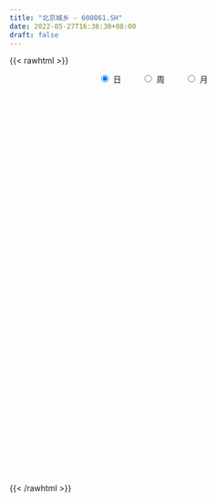 ```yaml
---
title: "北京城乡 - 600861.SH"
date: 2022-05-27T16:38:30+08:00
draft: false
---
```

{{< rawhtml >}}
    <div style="text-align: center">
        <label style="padding: 1rem;"><input style="margin-right: .5rem" type="radio" name="period" value="D" checked onclick="period_change(this)">日</label>
        <label style="padding: 1rem;"><input style="margin-right: .5rem" type="radio" name="period" value="W" onclick="period_change(this)">周</label>
        <label style="padding: 1rem;"><input style="margin-right: .5rem" type="radio" name="period" value="M" onclick="period_change(this)">月</label>
    </div>
    <div id="chart" style="height: 700px;"></div> 
    <script type="text/javascript">
        const D_v = [22847.0,17153.0,36054.2,18639.77,15989.0,22271.01,35548.2,21323.06,25066.01,26067.83,25933.0,17274.0,24809.78,23898.0,21622.13,23219.0,25107.5,46539.49,26553.36,25460.45,21681.0,23340.0,19124.02,15873.0,24400.94,34802.94,28315.86,84358.01,62502.01,43566.0,65317.0,58214.44,43430.0,41653.94,29736.57,28265.5,24587.0,25652.51,20644.0,20683.0,28338.75,26382.59,32276.78,25215.58,25444.0,59702.93,136557.1,69467.78,47815.78,30191.01,125954.5,113503.38,86703.01,43892.78,43698.78,42287.0,33730.0,44979.43,45949.64,51686.0,31390.49,34684.6,30240.17,41345.81,26000.0,39819.01,32223.43,29340.0,78611.7,53215.01,32555.0,30564.0,26550.01,46918.19,27530.01,23448.0,24805.01,69400.89,54066.01,29636.3,86624.44,120160.01,54903.88,44132.0,43255.0,38582.0,100789.18,142909.12,78490.65,55134.69,37577.56,27303.16,144892.34,133539.87,71084.76,46620.18,47401.6,48452.0,35315.48,41550.9,30850.22,61412.68,39446.37,5320.08,1770.85,305563.19,191707.95,86831.4,171396.15,88846.67,78008.24,47127.82,128647.08,39687.41,60390.82,39276.12,95402.04,49530.81,34777.93,37035.79,35180.94,87125.5,62259.35,41628.74,30664.65,42822.2,41087.68,38619.58,47442.77,38929.42,49483.67,40737.0,39028.68,30125.01,46614.02,69821.76,103387.71,58467.29,40618.0,39509.91,50260.73,28334.86,20537.65,37139.52,27364.0,38520.48,24674.06,36875.48,86428.37,39011.91,37893.82,37484.51,40261.05,31650.72,35762.56,32516.05,140621.79,128792.0,172348.64,151215.56,108984.89,113682.54,72300.0,48123.0,75744.0,68988.02,82809.07,94881.28,72703.61,52134.01,44633.01,56144.61,26814.03,34886.03,42010.27,46546.5,38040.0,24958.0,39624.02,37270.26,17069.19,22502.0,39594.67,29262.0,52317.29,46032.62,39086.37,29465.12,36178.12,32993.08,25351.67,34293.67,27124.67,22398.61,21299.52,38142.0,16801.0,34330.13,17629.01,14197.0,15211.01,42897.01,36339.0,45500.0,47693.83,26803.28,35500.63,51353.0,38576.0,52070.26,45669.22,35050.0,50284.34,63940.1,32875.25,28264.0,38554.0,30641.58,59639.4,142350.12,99511.0,52976.0,75246.0,45835.04,75980.13,39347.12,44066.32,28915.83,53890.1,52471.35,50170.0,48759.1,45443.49,43998.05,23935.0,22472.0,27352.05,64446.8,27534.0,42376.0,34877.02,27644.93,30883.01,27972.39,26602.04,24784.0,30415.0,19734.51,79072.05,108637.38]
const D_histogram = [0.0,-0.0172307692,-0.0519770327,-0.0613002073,-0.0681001167,-0.0836558188,-0.050724697,-0.0330478532,-0.0276979521,-0.0456079004,-0.0387632548,-0.044114963,-0.0490718976,-0.0514951703,-0.0654877024,-0.0584072553,-0.0536729592,-0.0160734947,0.0070056441,0.016567027,0.010734993,0.0012795108,0.0015328567,-0.0029942694,0.0088717404,0.0393048668,0.0726706207,0.1525466642,0.2015181698,0.2421327278,0.2831246577,0.3253880136,0.3246478299,0.2879564279,0.2670128568,0.2353692122,0.1904832074,0.1353869365,0.0905106182,0.0375935743,-0.0202276317,-0.0620910695,-0.0814055924,-0.1026196226,-0.1370799711,-0.0545558627,-0.009485368,0.0091306999,-0.009614526,-0.038008985,0.0484627494,0.0746516134,0.1266073495,0.1259688989,0.1074280302,0.1007295478,0.0709427276,0.068927671,0.0070485769,-0.0821044538,-0.184767931,-0.2052190888,-0.2108919366,-0.2275838096,-0.2363867596,-0.2354157872,-0.2405965822,-0.220095283,-0.1253577642,-0.090879265,-0.0721577038,-0.0622147093,-0.0460280227,-0.0139080036,-0.018763907,-0.0241620989,-0.0467929033,0.0142420084,0.0293966396,0.0442890935,0.1200387228,0.2290497608,0.2824723856,0.2644237709,0.2382978991,0.2066594381,0.294006876,0.2713557366,0.269673285,0.2046641375,0.1584258275,0.1221864589,0.2144508578,0.2651471745,0.2501514457,0.1890917573,0.1338387748,0.1103437956,0.0630619028,0.0351145293,0.0270524387,0.0292623219,0.0358134087,0.1722957608,0.397347248,0.3761149307,0.3609548233,0.2659715487,0.0302413174,-0.1429336069,-0.2138893489,-0.2548595715,-0.2602669623,-0.2686728358,-0.3238538085,-0.3702601628,-0.2821693628,-0.245217484,-0.228294959,-0.2287604579,-0.2076698077,-0.1239226884,-0.1109487475,-0.1236160054,-0.1322635864,-0.1720984742,-0.1836899625,-0.2090997322,-0.2573163463,-0.3122465415,-0.372260711,-0.4218942683,-0.4065748126,-0.3874347166,-0.3022025669,-0.1678372481,-0.0061464447,0.0780555068,0.1454731059,0.1685105914,0.1895813442,0.1874610767,0.1660217767,0.1191792817,0.0637038966,-0.0001630893,-0.046796084,-0.0258308965,0.056246842,0.0968930516,0.1245354404,0.1359126189,0.1036418871,0.0754632572,0.0594509479,0.0377282577,0.1283509552,0.1681982877,0.3390361336,0.4890741721,0.5558303963,0.4526636062,0.4126565737,0.3431941305,0.33853899,0.2591044478,0.0961680356,0.0813076467,-0.0386208044,-0.1203879836,-0.1998408998,-0.3095988181,-0.3738179209,-0.4652643021,-0.4894262856,-0.4013868759,-0.347554045,-0.3222965079,-0.2625702134,-0.2794985657,-0.273386866,-0.2212607343,-0.1367782982,-0.1120755408,-0.0224964291,0.0896996041,0.1161735747,0.1332147428,0.07358541,0.049268901,0.0137866652,0.0312086571,0.0291132658,0.0154664224,0.0131284374,-0.0471227527,-0.1187089428,-0.1933764632,-0.2075462889,-0.2081085514,-0.2302705393,-0.3389508822,-0.3594578891,-0.280047434,-0.2321562747,-0.195153199,-0.2028456004,-0.1413220139,-0.0782470288,-0.072211002,-0.0369837073,0.0135013757,0.1129921192,0.2173040077,0.2950616795,0.3278144563,0.3413821061,0.3344156295,0.2950364545,0.102078231,-0.1376908812,-0.2873417345,-0.2960653341,-0.3308363346,-0.3506385963,-0.3279508438,-0.3326798743,-0.3325272358,-0.4345022884,-0.5520333218,-0.5117128398,-0.4761478941,-0.3588270926,-0.2798349317,-0.2232641062,-0.155761616,-0.0833145967,-0.020310817,0.0398994198,0.1180858179,0.1470119799,0.1476785895,0.1577027203,0.1771742828,0.1928464686,0.2208305966,0.1767037699,0.1614036114,0.2092780028,0.3531127639]
const D_fast = [0.0,-0.0215384615,-0.0692789831,-0.0939272096,-0.1177521482,-0.154221805,-0.1339718574,-0.124556977,-0.1261315638,-0.1554434873,-0.1582896553,-0.1746701043,-0.1918950133,-0.2071920787,-0.2375565363,-0.245077903,-0.2537618467,-0.2201807559,-0.1953502061,-0.1816470664,-0.1847953522,-0.1939309567,-0.1932943966,-0.1985700901,-0.1844861452,-0.1442268021,-0.092693393,0.0253193165,0.1246703645,0.2258181046,0.3375911988,0.4612015582,0.5416233319,0.5769210369,0.62273068,0.6499293385,0.6526641355,0.6314145988,0.609165935,0.5656472846,0.5027691707,0.4453829656,0.4057170445,0.3588481087,0.2901177675,0.3590029102,0.4017020629,0.4226008058,0.4014519484,0.3635552431,0.4621426649,0.5069944322,0.5906020057,0.6214557798,0.6297719186,0.6482558232,0.636204685,0.6514215461,0.5913045962,0.4816254521,0.3327699922,0.2610140621,0.2026182301,0.1290304048,0.0611307649,0.0032477904,-0.0620821501,-0.0966046716,-0.0332065939,-0.0214479109,-0.0207657756,-0.0263764585,-0.0216967775,0.0069462407,-0.0026006396,-0.0140393561,-0.0483683864,0.0162270274,0.0387308185,0.0646955457,0.1704548558,0.3367283339,0.4607690552,0.5088263831,0.5422749862,0.5623013847,0.7231505416,0.7683383364,0.8340742059,0.8202310929,0.8135992397,0.8079064859,0.9537835992,1.0707667096,1.1183088421,1.1045220931,1.0827288043,1.086819774,1.0553033568,1.0361346157,1.0348356348,1.0443610984,1.0598655374,1.2394218297,1.563810129,1.6366065443,1.7116851428,1.6831947553,1.4550248533,1.2461165273,1.1216884482,1.0170033326,0.9465292013,0.8709551189,0.734810694,0.595839299,0.6133877583,0.5890352662,0.5488840513,0.491228438,0.4604016362,0.5131680834,0.4984048374,0.4548335782,0.4131201006,0.3302605943,0.2727466153,0.1950619125,0.0825162119,-0.0504756186,-0.203554966,-0.3586620904,-0.4449863378,-0.5227049209,-0.5130234129,-0.4206174062,-0.260463214,-0.1567473857,-0.0529615102,0.0122036232,0.080669712,0.1254147137,0.1454808579,0.1284331833,0.0888837723,0.0249760142,-0.0333560016,-0.0188485382,0.0772909108,0.1421603832,0.2009366322,0.2462919654,0.2399317054,0.2306188897,0.2294693174,0.2171786917,0.339889128,0.4217860324,0.6773829117,0.9496894932,1.1554033165,1.165402428,1.2285595389,1.2448956283,1.3248752352,1.310216805,1.1713224017,1.1767889245,1.0472052723,0.9353410972,0.8059279561,0.6187703332,0.4610967503,0.2533342935,0.1068157386,0.0945084293,0.061452749,0.0061361591,0.0002199002,-0.0865830935,-0.1488181103,-0.1520071621,-0.1017193006,-0.1050354284,-0.021080424,0.1135405103,0.1690578746,0.2194027284,0.178169748,0.1661704643,0.1341348948,0.1593590509,0.1645419761,0.1547617383,0.1557058626,0.0836739844,-0.0175894414,-0.1406010776,-0.2066574755,-0.2592468759,-0.3389764986,-0.532394562,-0.6427660412,-0.6333674447,-0.643515354,-0.6553005781,-0.7137043795,-0.6875112965,-0.6439980686,-0.6560147924,-0.6300334245,-0.5761729975,-0.4484342243,-0.2897963338,-0.1382732421,-0.0235668512,0.0753463251,0.1519837559,0.1863636944,0.0189250287,-0.2552668038,-0.4767530907,-0.5594930239,-0.676973108,-0.7844350188,-0.8437349772,-0.9316339762,-1.0146131467,-1.2252137714,-1.4807531353,-1.5683608633,-1.651832891,-1.6242188627,-1.6151854347,-1.6144306358,-1.5858685495,-1.5342501794,-1.4763241039,-1.4061390123,-1.2984311597,-1.2327520027,-1.1951657458,-1.1457159348,-1.0819508017,-1.0180669987,-0.9348752215,-0.9348261058,-0.9097753615,-0.8095814694,-0.5774685172]
const D_slow = [0.0,-0.0043076923,-0.0173019505,-0.0326270023,-0.0496520315,-0.0705659862,-0.0832471604,-0.0915091237,-0.0984336118,-0.1098355869,-0.1195264006,-0.1305551413,-0.1428231157,-0.1556969083,-0.1720688339,-0.1866706477,-0.2000888875,-0.2041072612,-0.2023558502,-0.1982140934,-0.1955303452,-0.1952104675,-0.1948272533,-0.1955758207,-0.1933578856,-0.1835316689,-0.1653640137,-0.1272273477,-0.0768478052,-0.0163146233,0.0544665412,0.1358135446,0.216975502,0.288964609,0.3557178232,0.4145601263,0.4621809281,0.4960276623,0.5186553168,0.5280537104,0.5229968024,0.5074740351,0.487122637,0.4614677313,0.4271977385,0.4135587729,0.4111874309,0.4134701059,0.4110664744,0.4015642281,0.4136799155,0.4323428188,0.4639946562,0.4954868809,0.5223438885,0.5475262754,0.5652619573,0.5824938751,0.5842560193,0.5637299059,0.5175379231,0.4662331509,0.4135101668,0.3566142144,0.2975175245,0.2386635777,0.1785144321,0.1234906114,0.0921511703,0.0694313541,0.0513919281,0.0358382508,0.0243312451,0.0208542442,0.0161632675,0.0101227428,-0.0015754831,0.001985019,0.0093341789,0.0204064523,0.050416133,0.1076785732,0.1782966696,0.2444026123,0.3039770871,0.3556419466,0.4291436656,0.4969825997,0.564400921,0.6155669554,0.6551734122,0.685720027,0.7393327414,0.805619535,0.8681573965,0.9154303358,0.9488900295,0.9764759784,0.9922414541,1.0010200864,1.0077831961,1.0150987766,1.0240521287,1.0671260689,1.1664628809,1.2604916136,1.3507303194,1.4172232066,1.424783536,1.3890501342,1.335577797,1.2718629041,1.2067961636,1.1396279546,1.0586645025,0.9660994618,0.8955571211,0.8342527501,0.7771790104,0.7199888959,0.668071444,0.6370907719,0.609353585,0.5784495836,0.545383687,0.5023590685,0.4564365778,0.4041616448,0.3398325582,0.2617709228,0.1687057451,0.063232178,-0.0384115252,-0.1352702043,-0.210820846,-0.2527801581,-0.2543167692,-0.2348028925,-0.1984346161,-0.1563069682,-0.1089116322,-0.062046363,-0.0205409188,0.0092539016,0.0251798757,0.0251391034,0.0134400824,0.0069823583,0.0210440688,0.0452673317,0.0764011918,0.1103793465,0.1362898183,0.1551556326,0.1700183696,0.179450434,0.2115381728,0.2535877447,0.3383467781,0.4606153211,0.5995729202,0.7127388217,0.8159029652,0.9017014978,0.9863362453,1.0511123572,1.0751543661,1.0954812778,1.0858260767,1.0557290808,1.0057688559,0.9283691514,0.8349146711,0.7185985956,0.5962420242,0.4958953052,0.409006794,0.328432667,0.2627901136,0.1929154722,0.1245687557,0.0692535721,0.0350589976,0.0070401124,0.0014160051,0.0238409062,0.0528842998,0.0861879855,0.104584338,0.1169015633,0.1203482296,0.1281503939,0.1354287103,0.1392953159,0.1425774252,0.1307967371,0.1011195014,0.0527753856,0.0008888134,-0.0511383245,-0.1087059593,-0.1934436799,-0.2833081521,-0.3533200106,-0.4113590793,-0.4601473791,-0.5108587792,-0.5461892826,-0.5657510398,-0.5838037903,-0.5930497172,-0.5896743732,-0.5614263434,-0.5071003415,-0.4333349216,-0.3513813076,-0.266035781,-0.1824318736,-0.10867276,-0.0831532023,-0.1175759226,-0.1894113562,-0.2634276897,-0.3461367734,-0.4337964225,-0.5157841334,-0.598954102,-0.6820859109,-0.790711483,-0.9287198135,-1.0566480234,-1.175684997,-1.2653917701,-1.335350503,-1.3911665296,-1.4301069336,-1.4509355827,-1.456013287,-1.446038432,-1.4165169776,-1.3797639826,-1.3428443352,-1.3034186552,-1.2591250845,-1.2109134673,-1.1557058181,-1.1115298757,-1.0711789728,-1.0188594721,-0.9305812812]
const D_data = [['2021-04-29', 15.04, 15.18, 14.72, 15.42],['2021-04-30', 15.19, 14.91, 14.81, 15.31],['2021-05-06', 15.16, 14.52, 14.22, 15.16],['2021-05-07', 14.42, 14.67, 14.28, 14.97],['2021-05-10', 14.66, 14.6, 14.44, 14.85],['2021-05-11', 14.49, 14.36, 14.14, 14.54],['2021-05-12', 14.25, 14.95, 14.15, 15.2],['2021-05-13', 14.9, 14.85, 14.6, 15.2],['2021-05-14', 14.76, 14.72, 14.45, 14.94],['2021-05-17', 14.72, 14.35, 14.06, 14.78],['2021-05-18', 14.35, 14.58, 14.22, 14.84],['2021-05-19', 14.56, 14.38, 14.32, 14.67],['2021-05-20', 14.4, 14.3, 14.1, 14.57],['2021-05-21', 14.3, 14.25, 13.99, 14.41],['2021-05-24', 14.1, 13.99, 13.9, 14.39],['2021-05-25', 14.05, 14.16, 13.92, 14.68],['2021-05-26', 14.14, 14.09, 13.98, 14.34],['2021-05-27', 14.0, 14.56, 14.0, 14.64],['2021-05-28', 14.53, 14.51, 14.15, 14.6],['2021-05-31', 14.37, 14.41, 14.13, 14.68],['2021-06-01', 14.41, 14.21, 14.18, 14.54],['2021-06-02', 14.2, 14.1, 14.05, 14.41],['2021-06-03', 14.0, 14.17, 14.0, 14.36],['2021-06-04', 14.11, 14.07, 14.01, 14.21],['2021-06-07', 14.08, 14.27, 14.01, 14.48],['2021-06-08', 14.27, 14.61, 14.14, 14.67],['2021-06-09', 14.59, 14.84, 14.48, 14.88],['2021-06-10', 14.78, 15.8, 14.78, 16.04],['2021-06-11', 15.81, 15.89, 15.6, 16.29],['2021-06-15', 15.6, 16.2, 15.56, 16.39],['2021-06-16', 16.1, 16.64, 16.03, 16.75],['2021-06-17', 16.49, 17.14, 16.47, 17.3],['2021-06-18', 17.1, 17.0, 16.91, 17.28],['2021-06-21', 16.99, 16.73, 16.34, 16.99],['2021-06-22', 16.9, 17.04, 16.63, 17.22],['2021-06-23', 17.04, 17.02, 16.8, 17.21],['2021-06-24', 17.0, 16.88, 16.8, 17.45],['2021-06-25', 16.75, 16.68, 16.59, 17.09],['2021-06-28', 16.69, 16.7, 16.61, 17.02],['2021-06-29', 16.6, 16.46, 16.41, 16.81],['2021-06-30', 16.5, 16.18, 15.98, 16.7],['2021-07-01', 16.29, 16.15, 16.0, 16.42],['2021-07-02', 16.34, 16.28, 15.59, 16.65],['2021-07-05', 16.31, 16.14, 15.81, 16.44],['2021-07-06', 16.14, 15.79, 15.6, 16.14],['2021-07-07', 15.79, 17.37, 15.61, 17.37],['2021-07-08', 17.86, 17.28, 16.68, 18.84],['2021-07-09', 17.28, 17.18, 16.64, 17.95],['2021-07-12', 17.35, 16.77, 16.58, 17.38],['2021-07-13', 16.61, 16.56, 16.26, 16.89],['2021-07-14', 16.64, 18.22, 16.35, 18.22],['2021-07-15', 18.05, 17.88, 17.77, 18.9],['2021-07-16', 18.69, 18.56, 17.7, 18.98],['2021-07-19', 18.19, 18.21, 17.93, 18.45],['2021-07-20', 18.0, 18.1, 17.63, 18.3],['2021-07-21', 17.98, 18.34, 17.98, 18.75],['2021-07-22', 18.23, 18.1, 17.98, 18.46],['2021-07-23', 18.0, 18.5, 17.9, 18.68],['2021-07-26', 18.47, 17.69, 17.69, 18.65],['2021-07-27', 17.73, 16.99, 16.82, 17.88],['2021-07-28', 16.98, 16.27, 15.7, 17.0],['2021-07-29', 16.35, 16.88, 16.35, 17.06],['2021-07-30', 16.88, 16.89, 16.53, 16.96],['2021-08-02', 16.48, 16.57, 16.35, 17.26],['2021-08-03', 16.57, 16.46, 16.39, 16.88],['2021-08-04', 16.46, 16.41, 16.0, 16.64],['2021-08-05', 16.23, 16.16, 16.0, 16.65],['2021-08-06', 16.18, 16.36, 15.8, 16.4],['2021-08-09', 16.3, 17.48, 16.05, 17.86],['2021-08-10', 17.64, 17.0, 16.71, 17.85],['2021-08-11', 17.02, 16.89, 16.59, 17.3],['2021-08-12', 16.8, 16.81, 16.57, 17.31],['2021-08-13', 16.8, 16.92, 16.63, 17.04],['2021-08-16', 16.94, 17.23, 16.8, 17.64],['2021-08-17', 17.13, 16.83, 16.67, 17.43],['2021-08-18', 16.83, 16.78, 16.53, 17.07],['2021-08-19', 16.78, 16.46, 16.4, 16.81],['2021-08-20', 16.65, 17.6, 16.41, 17.67],['2021-08-23', 17.28, 17.25, 17.04, 17.56],['2021-08-24', 17.15, 17.36, 17.15, 17.49],['2021-08-25', 17.36, 18.44, 17.15, 18.53],['2021-08-26', 18.47, 19.51, 18.46, 20.18],['2021-08-27', 19.68, 19.48, 19.01, 19.7],['2021-08-30', 19.38, 18.93, 18.9, 19.6],['2021-08-31', 18.92, 18.95, 18.68, 19.34],['2021-09-01', 19.04, 18.95, 18.63, 19.54],['2021-09-02', 19.18, 20.85, 18.79, 20.85],['2021-09-03', 22.77, 19.94, 19.6, 22.77],['2021-09-06', 19.92, 20.43, 19.75, 20.57],['2021-09-07', 20.38, 19.73, 19.65, 20.38],['2021-09-08', 19.73, 19.9, 19.28, 20.06],['2021-09-09', 19.9, 20.01, 19.72, 20.16],['2021-09-10', 19.88, 22.01, 19.88, 22.01],['2021-09-13', 22.53, 22.18, 20.74, 22.6],['2021-09-14', 22.07, 21.78, 21.65, 22.4],['2021-09-15', 21.62, 21.3, 21.21, 21.99],['2021-09-16', 21.39, 21.32, 21.0, 21.62],['2021-09-17', 21.33, 21.74, 21.17, 22.28],['2021-09-22', 21.04, 21.46, 20.88, 21.92],['2021-09-23', 21.68, 21.68, 21.11, 22.2],['2021-09-24', 21.66, 22.0, 21.5, 22.01],['2021-09-27', 22.03, 22.28, 21.88, 23.52],['2021-09-28', 22.07, 22.53, 22.07, 22.78],['2021-10-20', 24.78, 24.78, 24.78, 24.78],['2021-10-21', 27.26, 27.26, 27.26, 27.26],['2021-10-22', 29.99, 25.21, 24.53, 29.99],['2021-10-25', 24.99, 25.67, 23.7, 26.38],['2021-10-26', 25.0, 24.82, 24.51, 25.66],['2021-10-27', 24.65, 22.48, 22.34, 24.83],['2021-10-28', 22.08, 22.31, 21.17, 22.68],['2021-10-29', 22.19, 22.98, 22.04, 23.7],['2021-11-01', 22.76, 23.05, 22.52, 23.34],['2021-11-02', 22.96, 23.34, 22.61, 24.37],['2021-11-03', 23.3, 23.22, 22.93, 23.67],['2021-11-04', 23.22, 22.38, 22.38, 23.35],['2021-11-05', 22.22, 22.08, 21.98, 22.75],['2021-11-08', 22.04, 23.75, 21.98, 23.81],['2021-11-09', 23.5, 23.36, 23.2, 23.96],['2021-11-10', 23.35, 23.18, 22.97, 23.6],['2021-11-11', 23.08, 22.93, 22.4, 23.27],['2021-11-12', 22.95, 23.18, 22.88, 23.76],['2021-11-15', 22.9, 24.21, 22.87, 24.49],['2021-11-16', 24.4, 23.58, 23.48, 24.8],['2021-11-17', 23.64, 23.25, 23.03, 23.84],['2021-11-18', 23.28, 23.22, 22.9, 23.39],['2021-11-19', 23.02, 22.65, 22.4, 23.18],['2021-11-22', 22.75, 22.79, 22.6, 23.38],['2021-11-23', 22.78, 22.42, 22.38, 22.83],['2021-11-24', 22.21, 21.8, 21.68, 22.4],['2021-11-25', 21.69, 21.25, 21.24, 21.88],['2021-11-26', 21.2, 20.63, 20.5, 21.5],['2021-11-29', 20.5, 20.16, 20.01, 20.69],['2021-11-30', 20.4, 20.55, 20.31, 21.17],['2021-12-01', 20.5, 20.36, 20.2, 20.78],['2021-12-02', 20.4, 21.17, 20.35, 21.17],['2021-12-03', 21.3, 22.16, 20.93, 22.45],['2021-12-06', 22.18, 23.2, 22.15, 23.94],['2021-12-07', 23.56, 22.89, 22.6, 23.6],['2021-12-08', 22.8, 23.15, 22.64, 23.29],['2021-12-09', 23.0, 22.94, 22.72, 23.34],['2021-12-10', 23.0, 23.16, 22.7, 23.86],['2021-12-13', 23.17, 23.06, 22.51, 23.29],['2021-12-14', 22.95, 22.89, 22.78, 23.32],['2021-12-15', 22.72, 22.5, 22.45, 23.05],['2021-12-16', 22.5, 22.19, 22.05, 22.69],['2021-12-17', 22.1, 21.79, 21.72, 22.85],['2021-12-20', 21.8, 21.69, 21.4, 22.35],['2021-12-21', 21.69, 22.44, 21.57, 22.93],['2021-12-22', 22.86, 23.5, 22.4, 23.97],['2021-12-23', 23.5, 23.38, 23.19, 23.75],['2021-12-24', 23.38, 23.5, 23.23, 23.85],['2021-12-27', 23.64, 23.52, 23.36, 24.14],['2021-12-28', 23.68, 23.03, 22.83, 23.68],['2021-12-29', 23.19, 23.01, 22.75, 23.36],['2021-12-30', 23.03, 23.12, 22.93, 23.75],['2021-12-31', 23.44, 23.01, 22.88, 23.75],['2022-01-04', 23.3, 24.7, 23.2, 25.31],['2022-01-05', 24.72, 24.57, 24.52, 25.89],['2022-01-06', 24.44, 27.03, 24.31, 27.03],['2022-01-07', 27.03, 28.03, 26.99, 28.49],['2022-01-10', 27.93, 28.07, 26.9, 28.85],['2022-01-11', 28.04, 26.34, 26.03, 28.18],['2022-01-12', 26.52, 27.2, 26.17, 27.5],['2022-01-13', 27.27, 26.96, 26.9, 27.65],['2022-01-14', 27.15, 27.98, 26.71, 28.28],['2022-01-17', 28.0, 27.2, 26.7, 28.48],['2022-01-18', 26.81, 25.79, 25.69, 27.25],['2022-01-19', 25.79, 27.39, 25.4, 28.0],['2022-01-20', 27.27, 25.88, 25.75, 27.89],['2022-01-21', 25.72, 25.9, 25.72, 26.62],['2022-01-24', 26.23, 25.51, 25.28, 26.27],['2022-01-25', 25.51, 24.55, 24.52, 25.8],['2022-01-26', 24.55, 24.5, 24.36, 25.19],['2022-01-27', 24.37, 23.51, 23.48, 25.0],['2022-01-28', 24.05, 23.75, 22.97, 24.15],['2022-02-07', 24.35, 25.05, 24.12, 25.59],['2022-02-08', 25.05, 24.77, 24.07, 25.38],['2022-02-09', 24.89, 24.41, 24.2, 25.01],['2022-02-10', 24.36, 24.88, 24.2, 25.1],['2022-02-11', 24.99, 23.85, 23.79, 24.99],['2022-02-14', 23.69, 23.91, 23.0, 24.35],['2022-02-15', 23.9, 24.46, 23.82, 24.56],['2022-02-16', 24.56, 25.1, 24.22, 25.39],['2022-02-17', 24.97, 24.55, 24.43, 25.1],['2022-02-18', 24.52, 25.62, 24.36, 25.8],['2022-02-21', 25.59, 26.48, 25.4, 26.68],['2022-02-22', 26.3, 25.87, 25.67, 26.46],['2022-02-23', 25.7, 25.98, 25.56, 26.18],['2022-02-24', 25.66, 25.0, 24.58, 26.04],['2022-02-25', 25.05, 25.28, 25.03, 25.65],['2022-02-28', 25.29, 25.02, 24.52, 25.35],['2022-03-01', 25.18, 25.67, 25.04, 25.88],['2022-03-02', 25.5, 25.51, 25.36, 25.93],['2022-03-03', 25.59, 25.36, 24.89, 25.79],['2022-03-04', 25.26, 25.49, 25.0, 25.9],['2022-03-07', 25.39, 24.6, 24.29, 25.48],['2022-03-08', 24.49, 24.05, 23.88, 24.68],['2022-03-09', 24.42, 23.5, 22.21, 24.42],['2022-03-10', 23.86, 23.86, 23.65, 24.2],['2022-03-11', 23.7, 23.82, 23.0, 24.25],['2022-03-14', 23.8, 23.3, 23.3, 23.96],['2022-03-15', 23.3, 21.61, 21.44, 23.38],['2022-03-16', 22.0, 22.05, 21.2, 22.48],['2022-03-17', 22.28, 23.16, 22.05, 23.9],['2022-03-18', 23.0, 22.85, 22.0, 23.46],['2022-03-21', 22.51, 22.71, 22.32, 23.06],['2022-03-22', 22.58, 22.0, 21.71, 22.72],['2022-03-23', 22.03, 22.8, 22.03, 23.12],['2022-03-24', 22.76, 22.99, 22.48, 23.08],['2022-03-25', 23.5, 22.32, 22.01, 23.5],['2022-03-28', 22.26, 22.67, 21.88, 22.9],['2022-03-29', 22.73, 23.0, 22.41, 23.14],['2022-03-30', 23.21, 23.99, 23.03, 24.79],['2022-03-31', 23.91, 24.66, 23.46, 24.88],['2022-04-01', 24.4, 24.96, 24.38, 25.0],['2022-04-06', 24.95, 24.89, 24.59, 25.16],['2022-04-07', 25.08, 25.0, 24.84, 25.81],['2022-04-08', 24.99, 25.0, 24.6, 25.14],['2022-04-11', 24.88, 24.7, 24.48, 26.0],['2022-04-12', 22.66, 22.29, 22.23, 24.8],['2022-04-13', 21.98, 20.5, 20.2, 22.37],['2022-04-14', 20.5, 20.38, 20.25, 21.25],['2022-04-15', 20.64, 21.45, 20.3, 21.92],['2022-04-18', 21.38, 20.71, 20.5, 21.66],['2022-04-19', 20.51, 20.42, 19.71, 20.64],['2022-04-20', 20.5, 20.62, 20.31, 21.06],['2022-04-21', 20.39, 19.98, 19.9, 20.63],['2022-04-22', 19.8, 19.67, 19.52, 20.17],['2022-04-25', 19.5, 17.7, 17.7, 19.5],['2022-04-26', 17.78, 16.39, 16.01, 17.8],['2022-04-27', 16.7, 17.59, 16.05, 17.78],['2022-04-28', 17.61, 17.18, 16.8, 18.43],['2022-04-29', 17.24, 18.11, 17.1, 18.3],['2022-05-05', 17.8, 17.72, 17.62, 18.42],['2022-05-06', 17.0, 17.41, 16.8, 17.8],['2022-05-09', 17.5, 17.53, 17.22, 17.79],['2022-05-10', 17.3, 17.67, 17.16, 17.87],['2022-05-11', 17.98, 17.67, 17.53, 18.49],['2022-05-12', 17.67, 17.77, 17.6, 18.11],['2022-05-13', 18.0, 18.23, 17.51, 18.26],['2022-05-16', 18.18, 17.81, 17.68, 18.36],['2022-05-17', 17.72, 17.46, 17.25, 17.8],['2022-05-18', 17.46, 17.54, 17.28, 17.77],['2022-05-19', 17.25, 17.69, 17.18, 17.73],['2022-05-20', 17.63, 17.71, 17.5, 17.82],['2022-05-23', 17.76, 17.98, 17.7, 18.17],['2022-05-24', 17.91, 17.03, 17.02, 17.97],['2022-05-25', 17.03, 17.21, 16.98, 17.35],['2022-05-26', 17.3, 18.09, 17.02, 18.18],['2022-05-27', 18.22, 19.9, 18.0, 19.9]]
const W_v = [81860.64,79706.86,167071.36,133586.34,95194.23,77067.17,101687.74,92809.8,79863.59,132122.72,89207.73,124708.44,159735.22,100446.9,92742.49,92659.15,55518.53,95240.25,64151.64,77487.73,80998.42,60169.97,83131.91,138731.33,97420.11,43301.94,60940.33,65738.78,63472.67,58109.89,88936.29,105826.91,28568.1,20511.8,90822.31,53710.9,83268.75,173191.6,96974.38,75515.24,82031.8,63484.02,40306.23,20547.04,112018.25,54430.04,67997.21,63306.95,41871.02,38876.61,135595.44,80109.41,98891.06,81998.47,68843.43,153125.83,244498.48,104599.34,116829.1,72613.69,68110.12,80859.19,66043.66,93787.89,50416.01,62723.51,71490.69,92293.0,69121.12,102513.13,128605.86,91156.29,47284.34,53101.08,44548.97,39331.05,54787.47,26813.35,64400.19,50584.56,44534.23,94620.79,139261.73,138796.05,222226.21,279375.0,195931.94,359754.03,180462.32,211615.83,242536.23,159866.68,241561.38,49112.14,133518.66,65149.64,48786.67,39859.89,50144.77,39883.33,138483.54,97603.71,87680.41,66348.01,114265.83,61433.51,72494.82,90809.64,46010.38,41035.04,107463.99,139476.87,100037.2,104928.88,99877.43,26090.0,82107.51,77634.5,42635.19,67745.74,68977.45,69292.67,54172.17,42403.01,38726.47,46518.92,65393.93,74675.76,57992.97,89828.82,203487.78,87703.71,152223.9,96593.42,111603.3,348910.14,285541.99,178506.28,173726.03,123934.42,98614.41,88718.47,91444.41,140286.26,60090.26,89085.08,77173.78,139471.43,461531.62,689865.67,701419.14,1010197.21,472271.56,472679.78,860088.1599999999,1042491.53,548964.03,1014709.09,782574.0800000001,462702.73,476542.63,504375.9,383189.42,297181.14,540102.97,295132.53,123270.87,52462.02,275936.86,328623.0,398094.37,277532.78,219987.98,355493.9400000001,411152.1299999999,246684.86,180875.64,186246.95,287006.34,370973.51,369425.58,257953.8,594355.99,174042.4,181002.29,137216.84,100513.57,150548.94,133642.59,101998.82,127383.56,98297.02,128714.06,112461.18,178655.54,177800.05,95581.85,54693.97,120197.28,117982.61,143041.48,105478.47,234379.76,210527.44,149895.52,128325.12,316387.39,404167.68,208587.99,193950.9,168728.25,221495.72,192102.1,345390.64,369667.3,343398.4,347098.41,107716.6,100859.05,312654.12,616790.41,315129.25,251927.51,264500.44,215563.12,226326.47,292243.64,151896.51,224883.64,177674.89,592977.99,418834.43,371515.99,204487.95,186438.78,160745.15,183755.31,130468.14,121099.14,187640.85,204303.17,227818.91,97459.58,429722.52,234144.44,250734.04,67933.05,184180.85,147979.39,262642.94]
const W_histogram = [0.0,0.010025755,0.0101198051,-0.0392500804,-0.0680930711,-0.0886635194,-0.1134196476,-0.0872571464,-0.0704363142,-0.0376451159,-0.0221573972,-0.0207782075,0.0049246549,-0.0074713556,-0.0061233444,-0.0244058173,-0.0320569067,-0.0958263722,-0.1122915173,-0.1606252025,-0.2097473745,-0.2293731968,-0.2577733477,-0.2194484014,-0.2053236228,-0.1934866902,-0.1450556161,-0.1147293173,-0.0876850441,-0.0557726007,-0.0793502241,-0.136291113,-0.1482172247,-0.133467595,-0.0799203471,-0.0334940596,0.0117466448,0.0219115241,0.0633644817,0.0958114884,0.1138021324,0.0952236899,0.0814123852,0.0748863466,0.088758851,0.1013280457,0.1084380274,0.0996044167,0.0872742378,0.0475260843,-0.0331183919,-0.0774655403,-0.1291270701,-0.1385342698,-0.1300423455,-0.0860509633,-0.0645110907,-0.0336599274,-0.0262483352,-0.0085085387,0.0097270969,0.0399695907,0.0608535411,0.0968149072,0.1255511177,0.1131089766,0.0904592313,0.0940781895,0.1112241661,0.1356962928,0.17267061,0.186003725,0.191628587,0.1809244005,0.1683667294,0.1270399446,0.102513547,0.0711898846,0.0548269208,0.0422431328,0.0325850596,0.0289963246,0.0331373049,0.0526029391,0.0824352223,0.0954685329,0.1160830352,0.1540418364,0.169483459,0.1810202044,0.18782212,0.202282282,0.1734301974,0.1350257478,0.0821925262,0.022272488,-0.0345701396,-0.0560034489,-0.0901124684,-0.0940521441,-0.0374734512,0.0047296631,0.0166880243,0.0071228815,0.0346173666,0.0552997883,0.0692387047,0.0443794497,0.0333036391,0.0364707624,0.0725411159,0.1125130739,0.1551313526,0.1815235035,0.1519714307,0.110223494,0.1010146262,0.0684699939,0.0292243275,-0.0217905888,-0.0589766961,-0.1134528783,-0.1660919449,-0.2010526131,-0.2041666545,-0.1866848851,-0.1408497205,-0.1373288018,-0.1238698088,-0.0937751843,-0.008081705,0.0213027527,-0.023802878,-0.0526284902,-0.0224514297,0.1183857197,0.2266008391,0.2144827235,0.1328192957,0.09249713,0.0697917387,0.0738246839,0.0578992478,0.0881710331,0.0946201717,0.1308371094,0.1350711822,0.1588896591,0.3909583845,0.5301611937,0.5841702644,0.518154134,0.353054896,0.2905023771,0.3381797234,0.2923305835,0.238035668,0.3630523401,0.54754947,0.523999517,0.3790243826,0.2489175759,0.1796935706,0.1461054147,0.1911640526,0.1601893128,0.1281275094,0.0597588149,-0.0553601337,-0.0353525269,0.0702960604,0.0522547472,0.0500492694,-0.0902860512,-0.250923841,-0.3336074109,-0.3131964167,-0.297446964,-0.4577128147,-0.5848399327,-0.5638601217,-0.8149014389,-0.8985056247,-0.9856047094,-0.9812900359,-0.8487455366,-0.6574353982,-0.5297198969,-0.4237394654,-0.39213158,-0.3064320707,-0.2901786241,-0.3163669278,-0.3345159914,-0.2852856009,-0.212984358,-0.1588835933,-0.1256844024,-0.0885326867,-0.0838345608,-0.0529460292,-0.0518127765,0.0749570489,0.2283465767,0.2986001785,0.3072769993,0.3591664499,0.4652344746,0.5067425194,0.4055373517,0.2881864246,0.2357717962,0.2339263912,0.3399215661,0.4165568522,0.5725696021,0.6195178269,0.6280567723,0.6278732006,0.7580090745,0.6479323292,0.4764660969,0.4020600317,0.2874507196,0.0579073232,-0.0052207622,0.005454861,-0.0894307107,-0.0487437006,-0.0655030667,0.2343944675,0.3929555,0.3241720373,0.1112931022,-0.0374065339,-0.0314239923,-0.0633869223,-0.0822136024,-0.2116096365,-0.3583705797,-0.4794254893,-0.3746277547,-0.2988357021,-0.4736212997,-0.6822648206,-0.885597488,-1.0180407342,-0.9997858011,-0.9712700778,-0.7626583415]
const W_fast = [0.0,0.0125321937,0.0151561952,-0.0440262105,-0.089892469,-0.1326287971,-0.1857398372,-0.1813916226,-0.182179869,-0.1587999496,-0.1488515803,-0.1526669424,-0.1257329163,-0.1399967657,-0.1401795905,-0.1645635178,-0.1802288339,-0.2679548925,-0.3124929168,-0.4009829027,-0.5025419183,-0.5795110398,-0.6723545277,-0.6888916817,-0.7260978088,-0.7626325488,-0.7504653787,-0.7488214092,-0.7436983971,-0.7257291039,-0.7691442832,-0.8601579504,-0.9091383683,-0.9277556374,-0.8941884763,-0.8561357036,-0.807958338,-0.7923155777,-0.7350214996,-0.6786216208,-0.6321804437,-0.6269529637,-0.6204111721,-0.6082156241,-0.5721534069,-0.5342522008,-0.5000327122,-0.4839652188,-0.4744768382,-0.5023434707,-0.5912675449,-0.6549810783,-0.7389243757,-0.7829651428,-0.8069838049,-0.7845051635,-0.7790930636,-0.7566568821,-0.7558073737,-0.7401947119,-0.7195273021,-0.6792924106,-0.643195075,-0.5830299821,-0.5229059922,-0.507070889,-0.5071058266,-0.4799673209,-0.4350153029,-0.376619103,-0.2964771332,-0.236643087,-0.1831110783,-0.1485841646,-0.1190501534,-0.128616952,-0.1275149629,-0.1410411541,-0.1436973877,-0.1457203925,-0.1472322009,-0.1435718547,-0.1311465481,-0.0985301792,-0.0480890904,-0.0111886465,0.0384466146,0.1149158748,0.1727283622,0.2295201587,0.2832776043,0.3483083368,0.3628138015,0.3581657889,0.3258806988,0.2715287827,0.2060436201,0.1706094486,0.113972312,0.0865196002,0.1337299304,0.1771154604,0.1932458278,0.1854614053,0.221610232,0.2561176008,0.2873661934,0.2736018008,0.2708519,0.2831367139,0.3373423463,0.4054425729,0.4868436897,0.5586167164,0.5670575013,0.5528654381,0.5689102269,0.5534830931,0.5215435085,0.465080945,0.4131506637,0.3303112619,0.2361492091,0.1509253876,0.0967696826,0.0675802307,0.0782029651,0.0473916834,0.0298832242,0.0365340527,0.1202071058,0.1549172516,0.1038609014,0.0618781666,0.0864423696,0.256875949,0.4217412782,0.4632438434,0.4147852396,0.3975873564,0.3923298997,0.414819016,0.4133683918,0.4656829353,0.4957871169,0.5647133319,0.6027152003,0.666256092,0.9960644135,1.2678075211,1.4678591579,1.531381561,1.454546047,1.4646191225,1.5968413995,1.6240749055,1.629288907,1.8450686642,2.1664531616,2.2739030879,2.223684049,2.1558066363,2.1315060237,2.1344442214,2.2272938725,2.2363664609,2.2363365349,2.182907544,2.0539485621,2.0651180371,2.1883406396,2.1833630131,2.1936698527,2.0307630192,1.8073942692,1.6413088465,1.5834207365,1.5248084482,1.2501143939,0.9767772927,0.8567920733,0.4020253963,0.0937948044,-0.2397054577,-0.4807132931,-0.5603551779,-0.5334038891,-0.5381183621,-0.5380727969,-0.6044978065,-0.5954063148,-0.6516975243,-0.75697756,-0.8587556214,-0.8808466311,-0.8617914777,-0.8474116113,-0.845633521,-0.8306149771,-0.8468754913,-0.829223467,-0.8410434084,-0.6955343208,-0.4850581489,-0.3401545024,-0.2546584318,-0.1129773688,0.1093992746,0.2775929493,0.2777721195,0.2324677985,0.2389961192,0.295632312,0.4866078784,0.6673823776,0.966537528,1.1683652096,1.333918348,1.4907030765,1.810341219,1.862247556,1.809897848,1.8360067907,1.7932601584,1.5781935929,1.5137603169,1.5257996554,1.408556406,1.4370574909,1.4039223581,1.7624185092,2.0192184167,2.0314779634,1.8464223038,1.6883710343,1.6864975777,1.6386879171,1.5993078364,1.4170093933,1.1806558051,0.9397445232,0.9508853191,0.9519684462,0.6587775236,0.2795677977,-0.1451642417,-0.5321176716,-0.7638091887,-0.9781109849,-0.9601638339]
const W_slow = [0.0,0.0025064387,0.00503639,-0.0047761301,-0.0217993979,-0.0439652777,-0.0723201896,-0.0941344762,-0.1117435548,-0.1211548337,-0.1266941831,-0.1318887349,-0.1306575712,-0.1325254101,-0.1340562462,-0.1401577005,-0.1481719272,-0.1721285202,-0.2002013996,-0.2403577002,-0.2927945438,-0.350137843,-0.4145811799,-0.4694432803,-0.520774186,-0.5691458585,-0.6054097626,-0.6340920919,-0.6560133529,-0.6699565031,-0.6897940591,-0.7238668374,-0.7609211436,-0.7942880423,-0.8142681291,-0.822641644,-0.8197049828,-0.8142271018,-0.7983859814,-0.7744331093,-0.7459825761,-0.7221766537,-0.7018235574,-0.6831019707,-0.6609122579,-0.6355802465,-0.6084707397,-0.5835696355,-0.561751076,-0.549869555,-0.558149153,-0.577515538,-0.6097973056,-0.644430873,-0.6769414594,-0.6984542002,-0.7145819729,-0.7229969547,-0.7295590385,-0.7316861732,-0.729254399,-0.7192620013,-0.704048616,-0.6798448892,-0.6484571098,-0.6201798657,-0.5975650578,-0.5740455105,-0.546239469,-0.5123153958,-0.4691477432,-0.422646812,-0.3747396653,-0.3295085651,-0.2874168828,-0.2556568966,-0.2300285099,-0.2122310387,-0.1985243085,-0.1879635253,-0.1798172604,-0.1725681793,-0.164283853,-0.1511331183,-0.1305243127,-0.1066571795,-0.0776364207,-0.0391259616,0.0032449032,0.0484999543,0.0954554843,0.1460260548,0.1893836041,0.2231400411,0.2436881726,0.2492562946,0.2406137597,0.2266128975,0.2040847804,0.1805717444,0.1712033816,0.1723857973,0.1765578034,0.1783385238,0.1869928654,0.2008178125,0.2181274887,0.2292223511,0.2375482609,0.2466659515,0.2648012305,0.2929294989,0.3317123371,0.377093213,0.4150860706,0.4426419441,0.4678956007,0.4850130992,0.492319181,0.4868715338,0.4721273598,0.4437641402,0.402241154,0.3519780007,0.3009363371,0.2542651158,0.2190526857,0.1847204852,0.153753033,0.130309237,0.1282888107,0.1336144989,0.1276637794,0.1145066568,0.1088937994,0.1384902293,0.1951404391,0.24876112,0.2819659439,0.3050902264,0.3225381611,0.3409943321,0.355469144,0.3775119023,0.4011669452,0.4338762225,0.4676440181,0.5073664329,0.605106029,0.7376463274,0.8836888935,1.013227427,1.101491151,1.1741167453,1.2586616761,1.331744322,1.391253239,1.482016324,1.6189036915,1.7499035708,1.8446596665,1.9068890604,1.9518124531,1.9883388067,2.0361298199,2.0761771481,2.1082090254,2.1231487292,2.1093086957,2.100470564,2.1180445791,2.1311082659,2.1436205833,2.1210490705,2.0583181102,1.9749162575,1.8966171533,1.8222554123,1.7078272086,1.5616172254,1.420652195,1.2169268353,0.9923004291,0.7458992517,0.5005767428,0.2883903586,0.1240315091,-0.0083984651,-0.1143333315,-0.2123662265,-0.2889742442,-0.3615189002,-0.4406106322,-0.52423963,-0.5955610302,-0.6488071197,-0.6885280181,-0.7199491186,-0.7420822903,-0.7630409305,-0.7762774378,-0.7892306319,-0.7704913697,-0.7134047255,-0.6387546809,-0.5619354311,-0.4721438186,-0.3558352,-0.2291495701,-0.1277652322,-0.0557186261,0.003224323,0.0617059208,0.1466863123,0.2508255254,0.3939679259,0.5488473826,0.7058615757,0.8628298759,1.0523321445,1.2143152268,1.333431751,1.433946759,1.5058094388,1.5202862697,1.5189810791,1.5203447944,1.4979871167,1.4858011915,1.4694254248,1.5280240417,1.6262629167,1.707305926,1.7351292016,1.7257775681,1.71792157,1.7020748395,1.6815214388,1.6286190297,1.5390263848,1.4191700125,1.3255130738,1.2508041483,1.1323988234,0.9618326182,0.7404332462,0.4859230627,0.2359766124,-0.0068409071,-0.1975054924]
const W_data = [['2017-06-30', 12.3953, 12.6115, 12.2975, 13.0532],['2017-07-07', 12.6214, 12.7686, 12.5821, 12.8373],['2017-07-14', 12.7489, 12.6802, 12.6214, 13.2789],['2017-07-21', 12.6606, 11.9147, 11.5025, 12.6606],['2017-07-28', 11.9245, 11.9147, 11.6792, 12.0914],['2017-08-04', 11.8951, 11.8166, 11.7871, 12.0325],['2017-08-11', 11.8166, 11.5516, 11.5221, 11.9245],['2017-08-18', 11.5614, 12.1012, 11.5614, 12.1306],['2017-08-25', 12.1208, 12.0227, 11.846, 12.1797],['2017-09-01', 12.0914, 12.2975, 11.9736, 12.376],['2017-09-08', 12.268, 12.1699, 12.0718, 12.3662],['2017-09-15', 12.1993, 12.0031, 11.7773, 12.3564],['2017-09-22', 12.0129, 12.3564, 11.9638, 12.5919],['2017-09-29', 12.2386, 11.8951, 11.8068, 12.2582],['2017-10-13', 11.9638, 12.0129, 11.9049, 12.0816],['2017-10-20', 12.0227, 11.689, 11.5221, 12.0227],['2017-10-27', 11.6595, 11.7086, 11.5418, 11.7479],['2017-11-03', 11.5712, 10.737, 10.7174, 11.581],['2017-11-10', 10.7468, 11.002, 10.6977, 11.0511],['2017-11-17', 11.002, 10.2855, 10.1089, 11.0903],['2017-11-24', 10.2561, 9.8242, 9.6967, 10.2561],['2017-12-01', 9.8242, 9.785, 9.7457, 10.0598],['2017-12-08', 9.8046, 9.2943, 9.0096, 9.8046],['2017-12-15', 9.2746, 9.9028, 9.098, 10.1579],['2017-12-22', 9.7752, 9.5004, 9.4317, 9.8635],['2017-12-29', 9.4709, 9.3041, 9.1471, 9.4709],['2018-01-05', 9.3041, 9.7065, 9.2746, 9.7457],['2018-01-12', 9.6868, 9.5004, 9.3335, 9.7752],['2018-01-19', 9.4709, 9.4415, 9.3139, 9.5985],['2018-01-26', 9.4415, 9.5102, 9.3728, 9.5985],['2018-02-02', 9.5102, 8.6858, 8.5778, 9.5691],['2018-02-09', 8.5386, 7.8614, 7.7436, 8.6858],['2018-02-14', 7.8614, 8.0184, 7.8614, 8.0871],['2018-02-23', 8.0871, 8.1362, 8.0478, 8.1951],['2018-03-02', 8.1558, 8.6073, 8.1558, 8.6367],['2018-03-09', 8.6073, 8.6269, 8.4895, 8.6858],['2018-03-16', 8.6367, 8.7348, 8.4502, 8.7643],['2018-03-23', 8.7545, 8.3423, 8.2539, 9.0587],['2018-03-30', 8.3226, 8.7937, 8.0773, 8.8821],['2018-04-04', 8.7937, 8.833, 8.6956, 9.1176],['2018-04-13', 8.8232, 8.7643, 8.6661, 9.098],['2018-04-20', 8.7348, 8.2834, 8.2539, 8.7937],['2018-04-27', 8.2834, 8.2245, 8.0773, 8.4699],['2018-05-04', 8.2539, 8.2245, 8.0675, 8.2932],['2018-05-11', 8.2441, 8.4699, 8.2441, 8.7348],['2018-05-18', 8.6661, 8.5091, 8.4404, 8.6661],['2018-05-25', 8.5386, 8.4895, 8.46, 8.6858],['2018-06-01', 8.4502, 8.2834, 8.0969, 8.4993],['2018-06-08', 8.2932, 8.1754, 8.0969, 8.3913],['2018-06-15', 8.1656, 7.6651, 7.5964, 8.1656],['2018-06-22', 7.6356, 6.7523, 6.5364, 7.6356],['2018-06-29', 6.8112, 6.7425, 6.5757, 6.8112],['2018-07-06', 6.7425, 6.2224, 6.1242, 6.7523],['2018-07-13', 6.2322, 6.3892, 6.0849, 6.4383],['2018-07-20', 6.3794, 6.4088, 6.2812, 6.5168],['2018-07-27', 6.4285, 6.8112, 6.3598, 6.9388],['2018-08-03', 6.7916, 6.5462, 6.4088, 7.2431],['2018-08-10', 6.4972, 6.663, 6.3401, 6.6828],['2018-08-17', 6.6034, 6.3452, 6.3353, 6.7325],['2018-08-24', 6.3452, 6.4246, 6.2062, 6.5041],['2018-08-31', 6.4346, 6.4246, 6.4147, 6.5935],['2018-09-07', 6.4346, 6.6232, 6.4048, 6.6232],['2018-09-14', 6.6133, 6.5835, 6.4743, 6.6232],['2018-09-21', 6.5835, 6.8913, 6.4942, 6.941],['2018-09-28', 6.9013, 6.9708, 6.8119, 7.1297],['2018-10-12', 6.8119, 6.5041, 6.1168, 6.9906],['2018-10-19', 6.3551, 6.2757, 6.1069, 6.5736],['2018-10-26', 6.2856, 6.5438, 6.2757, 6.6332],['2018-11-02', 6.4644, 6.7722, 6.3551, 6.9013],['2018-11-09', 6.7722, 7.0006, 6.6431, 7.2389],['2018-11-16', 6.9609, 7.3779, 6.8715, 7.5964],['2018-11-23', 7.4077, 7.2985, 7.2488, 7.6262],['2018-11-30', 7.2488, 7.3481, 7.1197, 7.4474],['2018-12-07', 7.5269, 7.229, 7.1297, 7.6262],['2018-12-14', 7.1595, 7.2389, 7.0502, 7.4176],['2018-12-21', 7.1793, 6.8119, 6.7325, 7.219],['2018-12-28', 6.8318, 6.9013, 6.5041, 7.0602],['2019-01-04', 6.9013, 6.7027, 6.514, 6.9708],['2019-01-11', 6.7424, 6.7821, 6.6828, 6.8516],['2019-01-18', 6.7821, 6.7623, 6.7126, 6.8814],['2019-01-25', 6.7623, 6.7424, 6.5537, 6.8814],['2019-02-01', 6.792, 6.7821, 6.4544, 7.0701],['2019-02-15', 6.7325, 6.8814, 6.6431, 7.0105],['2019-02-22', 6.9013, 7.1495, 6.8814, 7.1495],['2019-03-01', 7.219, 7.4474, 7.1396, 7.5169],['2019-03-08', 7.4474, 7.4077, 7.4077, 7.8545],['2019-03-15', 7.3978, 7.6659, 7.3481, 7.785],['2019-03-22', 7.7453, 8.1425, 7.646, 8.4206],['2019-03-29', 8.1028, 8.1326, 7.7453, 8.1922],['2019-04-04', 8.1227, 8.3014, 8.0829, 8.351],['2019-04-12', 8.3014, 8.4503, 8.1425, 8.7681],['2019-04-19', 8.4901, 8.778, 8.2021, 8.8078],['2019-04-26', 8.778, 8.3709, 8.1326, 9.2149],['2019-04-30', 8.3113, 8.222, 8.0432, 8.4206],['2019-05-10', 8.222, 7.9141, 7.3581, 8.2319],['2019-05-17', 7.8347, 7.5964, 7.5765, 8.0134],['2019-05-24', 7.5964, 7.3481, 7.2885, 7.6361],['2019-05-31', 7.3481, 7.5765, 7.3382, 7.8248],['2019-06-06', 7.5467, 7.2389, 7.229, 7.7255],['2019-06-14', 7.1992, 7.4673, 7.1992, 7.6063],['2019-06-21', 7.4077, 8.3411, 7.4077, 8.3709],['2019-06-28', 8.3808, 8.4404, 8.1922, 8.639],['2019-07-05', 8.6192, 8.2418, 8.212, 8.639],['2019-07-12', 8.3411, 8.0134, 7.9538, 8.351],['2019-07-19', 8.0432, 8.5695, 8.0134, 8.6887],['2019-07-26', 8.6291, 8.6787, 8.3113, 8.7383],['2019-08-02', 8.6192, 8.7681, 8.5397, 8.9568],['2019-08-09', 8.7681, 8.3297, 8.212, 8.7681],['2019-08-16', 8.3297, 8.4695, 8.1899, 8.7691],['2019-08-23', 8.4795, 8.6892, 8.4495, 8.7492],['2019-08-30', 8.5993, 9.2885, 8.4595, 9.4283],['2019-09-06', 9.3085, 9.658, 9.2685, 9.8678],['2019-09-12', 9.688, 10.0675, 9.4683, 10.1374],['2019-09-20', 10.0675, 10.2373, 9.5482, 10.2972],['2019-09-27', 10.2573, 9.718, 9.698, 10.3372],['2019-09-30', 9.8678, 9.5382, 9.3984, 9.8678],['2019-10-11', 9.5981, 9.9577, 9.4783, 10.1874],['2019-10-18', 10.0076, 9.688, 9.648, 10.2373],['2019-10-25', 9.688, 9.5182, 9.4483, 9.7879],['2019-11-01', 9.5382, 9.1986, 8.919, 9.6381],['2019-11-08', 9.1587, 9.1686, 8.9589, 9.3484],['2019-11-15', 9.0987, 8.6992, 8.5394, 9.1287],['2019-11-22', 8.6892, 8.3796, 8.2598, 8.6892],['2019-11-29', 8.3696, 8.2698, 8.1499, 8.4096],['2019-12-06', 8.2698, 8.4495, 8.11, 8.5394],['2019-12-13', 8.4495, 8.6293, 8.3896, 8.7192],['2019-12-20', 8.4995, 9.0588, 8.4995, 9.2985],['2019-12-27', 9.0887, 8.5794, 8.5494, 9.1087],['2020-01-03', 8.5394, 8.6693, 8.3596, 8.6892],['2020-01-10', 8.6593, 8.9289, 8.5194, 8.9489],['2020-01-17', 8.3497, 9.9177, 8.3497, 10.1574],['2020-01-23', 9.8778, 9.5482, 9.3185, 9.8778],['2020-02-07', 8.5993, 8.5894, 8.4795, 8.9789],['2020-02-14', 8.4995, 8.5794, 8.4795, 8.849],['2020-02-21', 8.5894, 9.3085, 8.5894, 9.3085],['2020-02-28', 9.2885, 11.2161, 9.1686, 11.2161],['2020-03-06', 11.0863, 11.6456, 10.6968, 11.7554],['2020-03-13', 11.4858, 10.6069, 10.1974, 11.8054],['2020-03-20', 10.7667, 9.658, 9.3484, 11.1562],['2020-03-27', 9.4882, 9.9776, 8.889, 10.1374],['2020-04-03', 9.8878, 10.1374, 9.688, 10.2773],['2020-04-10', 10.2673, 10.527, 10.0176, 10.7667],['2020-04-17', 10.5469, 10.3472, 10.3372, 10.7467],['2020-04-24', 10.3172, 11.0763, 10.1974, 11.5357],['2020-04-30', 11.0763, 11.0064, 10.2873, 11.1262],['2020-05-08', 10.9365, 11.6456, 10.6368, 11.8653],['2020-05-15', 11.6456, 11.5257, 11.2361, 11.8254],['2020-05-22', 11.5257, 12.0351, 11.4059, 12.4845],['2020-05-29', 12.0651, 15.6406, 11.8853, 15.7805],['2020-06-05', 15.6706, 15.9502, 14.8316, 17.0788],['2020-06-12', 16.16, 15.9702, 14.3722, 17.9777],['2020-06-19', 15.9602, 15.0114, 12.9839, 15.9802],['2020-06-24', 15.0713, 13.6431, 13.4733, 15.0713],['2020-07-03', 13.4533, 14.7318, 13.3435, 14.9415],['2020-07-10', 15.2411, 16.4996, 13.9128, 16.4996],['2020-07-17', 16.8791, 15.7705, 14.5819, 17.1787],['2020-07-24', 15.7705, 15.8004, 14.9814, 16.5994],['2020-07-31', 15.9802, 18.6869, 15.2311, 20.4746],['2020-08-07', 18.1275, 20.86, 18.0377, 21.3935],['2020-08-14', 21.08, 19.36, 18.55, 21.1],['2020-08-21', 19.1, 18.0, 18.0, 20.65],['2020-08-28', 16.3, 17.96, 16.09, 18.13],['2020-09-04', 17.99, 18.63, 17.5, 19.6],['2020-09-11', 18.63, 19.21, 17.41, 19.5],['2020-09-18', 18.96, 20.65, 18.4, 21.36],['2020-09-25', 20.56, 20.17, 19.78, 21.33],['2020-09-30', 20.31, 20.4, 19.76, 20.83],['2020-10-09', 20.49, 20.05, 19.88, 20.79],['2020-10-16', 20.06, 19.27, 19.1, 20.35],['2020-10-23', 19.28, 20.97, 19.26, 21.38],['2020-10-30', 21.09, 22.7, 20.4, 23.31],['2020-11-06', 22.5, 21.74, 20.88, 22.8],['2020-11-13', 21.86, 22.23, 21.2, 22.63],['2020-11-20', 22.2, 20.4, 19.53, 22.45],['2020-11-27', 20.28, 19.49, 18.0, 20.4],['2020-12-04', 19.83, 19.86, 19.5, 20.88],['2020-12-11', 19.86, 21.0, 19.01, 21.46],['2020-12-18', 20.2, 21.06, 20.15, 21.68],['2020-12-25', 21.0, 18.41, 17.14, 21.0],['2020-12-31', 18.06, 17.86, 14.91, 18.3],['2021-01-08', 18.19, 19.18, 16.82, 20.34],['2021-01-15', 18.91, 14.78, 14.78, 19.97],['2021-01-22', 13.3, 15.44, 13.24, 15.8],['2021-01-29', 15.3, 14.3, 14.07, 15.38],['2021-02-05', 14.51, 14.52, 14.1, 15.35],['2021-02-10', 14.88, 15.82, 14.45, 16.26],['2021-02-19', 15.82, 16.86, 15.41, 16.92],['2021-02-26', 17.05, 16.46, 16.0, 17.45],['2021-03-05', 16.5, 16.43, 16.05, 17.19],['2021-03-12', 16.55, 15.52, 14.92, 16.7],['2021-03-19', 15.5, 16.2, 15.12, 16.54],['2021-03-26', 16.15, 15.32, 14.92, 16.29],['2021-04-02', 15.4, 14.46, 14.11, 16.0],['2021-04-09', 14.29, 14.11, 14.08, 15.06],['2021-04-16', 14.33, 14.71, 13.34, 15.08],['2021-04-23', 14.86, 15.04, 14.5, 16.19],['2021-04-30', 15.09, 14.91, 14.66, 15.42],['2021-05-07', 15.16, 14.67, 14.22, 15.16],['2021-05-14', 14.66, 14.72, 14.14, 15.2],['2021-05-21', 14.72, 14.25, 13.99, 14.84],['2021-05-28', 14.1, 14.51, 13.9, 14.68],['2021-06-04', 14.37, 14.07, 14.0, 14.68],['2021-06-11', 14.08, 15.89, 14.01, 16.29],['2021-06-18', 15.6, 17.0, 15.56, 17.3],['2021-06-25', 16.99, 16.68, 16.34, 17.45],['2021-07-02', 16.69, 16.28, 15.59, 17.02],['2021-07-09', 16.31, 17.18, 15.6, 18.84],['2021-07-16', 17.35, 18.56, 16.26, 18.98],['2021-07-23', 18.19, 18.5, 17.63, 18.75],['2021-07-30', 18.47, 16.89, 15.7, 18.65],['2021-08-06', 16.48, 16.36, 15.8, 17.26],['2021-08-13', 16.3, 16.92, 16.05, 17.86],['2021-08-20', 16.94, 17.6, 16.4, 17.67],['2021-08-27', 17.28, 19.48, 17.04, 20.18],['2021-09-03', 19.38, 19.94, 18.63, 22.77],['2021-09-10', 19.92, 22.01, 19.28, 22.01],['2021-09-17', 22.53, 21.74, 20.74, 22.6],['2021-09-24', 21.04, 22.0, 20.88, 22.2],['2021-09-30', 22.03, 22.53, 21.88, 23.52],['2021-10-22', 24.78, 25.21, 24.53, 29.99],['2021-10-29', 24.99, 22.98, 21.17, 26.38],['2021-11-05', 22.76, 22.08, 21.98, 24.37],['2021-11-12', 22.04, 23.18, 21.98, 23.96],['2021-11-19', 22.9, 22.65, 22.4, 24.8],['2021-11-26', 22.75, 20.63, 20.5, 23.38],['2021-12-03', 20.5, 22.16, 20.01, 22.45],['2021-12-10', 22.18, 23.16, 22.15, 23.94],['2021-12-17', 23.17, 21.79, 21.72, 23.32],['2021-12-24', 21.8, 23.5, 21.4, 23.97],['2021-12-31', 23.64, 23.01, 22.75, 24.14],['2022-01-07', 23.3, 28.03, 23.2, 28.49],['2022-01-14', 27.93, 27.98, 26.03, 28.85],['2022-01-21', 28.0, 25.9, 25.4, 28.48],['2022-01-28', 26.23, 23.75, 22.97, 26.27],['2022-02-11', 24.35, 23.85, 23.79, 25.59],['2022-02-18', 23.69, 25.62, 23.0, 25.8],['2022-02-25', 25.59, 25.28, 24.58, 26.68],['2022-03-04', 25.29, 25.49, 24.52, 25.93],['2022-03-11', 25.39, 23.82, 22.21, 25.48],['2022-03-18', 23.8, 22.85, 21.2, 23.96],['2022-03-25', 22.51, 22.32, 21.71, 23.5],['2022-04-01', 22.26, 24.96, 21.88, 25.0],['2022-04-08', 24.95, 25.0, 24.59, 25.81],['2022-04-15', 24.88, 21.45, 20.2, 26.0],['2022-04-22', 21.38, 19.67, 19.52, 21.66],['2022-04-29', 19.5, 18.11, 16.01, 19.5],['2022-05-06', 17.8, 17.41, 16.8, 18.42],['2022-05-13', 17.5, 18.23, 17.16, 18.49],['2022-05-20', 18.18, 17.71, 17.18, 18.36],['2022-05-27', 17.76, 19.9, 16.98, 19.9]]
const M_v = [126291.89,100015.02,112134.59,75167.59,69034.13,347614.4,110655.95,64244.26,187657.24,110275.4,61320.34,31282.99,41847.94,59494.66,59809.54,138402.41,92998.92,75242.84,228419.37,84894.25,133375.07,56018.43,33781.68,51431.68,61812.99,134263.22,130270.11,176164.58,335742.6099999999,399627.95,217941.36,41293.83,76261.45,47590.55,61048.45,214959.15,77794.6,188250.41,70586.7,92318.57,98019.62,129495.82,91167.86,54111.69,155039.22,168175.11,271925.64,257938.7399999999,73180.31,116793.94,99815.42,310393.02,437721.1800000001,133300.07,73529.65,266404.46,451797.4899999999,915666.8600000001,1165900.1300000001,899285.0800000001,304755.38,511875.41,912563.37,1485134.9300000002,655628.49,1709335.7400000002,2236127.1499999999,2719916.3900000001,3028136.2200000002,1311809.28,1792556.6600000001,959848.4299999999,562723.24,501725.4,1835016.9299999999,2676332.9099999997,868045.0899999999,1607684.4199999999,1600873.23,1794865.6700000002,4006438.1199999996,3702104.1800000002,2372896.9099999992,1763821.02,1387627.6800000002,2430620.8399999999,2438134.8500000001,896616.4699999999,3044764.8100000001,1740473.0500000003,2147971.1299999999,1932337.3699999999,2241786.6400000001,2255384.0500000003,2369726.27,2028240.0,1620107.26,3079119.0300000003,1729656.3100000001,2020602.6200000001,1399326.7,1321173.4800000002,1837392.1399999999,1088658.5200000003,865164.2800000001,771206.9900000001,2149568.4300000002,1320995.0800000001,1339399.4899999998,1237146.0699999998,1515710.8599999999,567693.24,1278551.71,1903108.27,1169935.3999999997,383791.87,518465.7500000001,766949.7500000001,276742.84,154839.57,124310.33,234344.06,146793.21,263128.62,509724.6799999999,540479.0700000001,345198.7800000001,496356.4899999999,224319.97,234557.0,215888.65,364227.66,327781.64,212199.03,498392.9799999999,724230.2600000002,571603.8099999998,448332.32,215629.67,514948.16,347456.22,560999.7899999999,580958.5299999999,725076.8499999997,698250.95,308964.35,335810.59,189471.4,760322.8,1322198.0599999998,637893.09,386170.42,348953.69,812518.2999999999,955250.7100000001,1061956.52,1010361.5599999999,978190.9400000002,1335704.6300000004,664559.5899999999,389575.27,1410587.52,2086241.1200000003,2418766.6800000002,2827521.6800000002,4259191.3600000003,3583657.8100000005,1952423.5900000003,2640190.1699999999,2678595.2099999995,2360784.7000000002,1348766.6800000002,704078.2200000001,1076361.2100000002,1150731.9099999999,871636.2200000002,724426.14,1146596.2099999997,1523869.2,997363.3200000001,900234.8700000001,1318267.25,660105.64,679511.01,581624.62,721232.2300000001,897264.0499999998,557884.39,428775.91,489208.35,426906.47,517093.2800000001,293420.91,315567.07,372565.49,289101.4500000001,244381.41,456589.85,261337.29,307732.61,307019.36,525101.9399999999,484407.58,291106.75,266879.73,398308.2100000001,191768.57,263760.12,494063.61,1038936.67,904692.2600000001,287314.86,326115.35,364750.33,322791.2999999999,470410.3800000001,262461.94,242506.3,254650.55,409677.81,709330.76,801848.7499999999,439013.7800000001,767261.91,3021393.9599999995,3791292.2100000004,2362888.1399999997,1502184.1300000001,1055116.2499999998,1361045.9600000004,1174908.1699999999,1395777.77,569281.64,546098.5400000002,608436.13,461375.79,744486.4899999999,1181753.3300000003,1015103.7100000001,1181352.76,929444.53,1126886.0,993259.47,1587816.3600000003,556290.91,813103.2899999999,1044935.8299999998,662736.2300000001]
const M_histogram = [0.0,0.0031015385,-0.0261650458,-0.0818857321,-0.1107278236,-0.0759480132,-0.0391514838,-0.0557078228,0.0029059005,0.0232307248,0.0308828451,0.0087734264,-0.0188787388,-0.0708996258,-0.1316617516,-0.1235925384,-0.1074116013,-0.113317105,-0.1173924719,-0.1104583493,-0.1269467154,-0.1477660335,-0.1651492296,-0.1496519783,-0.1518674604,-0.1310779924,-0.1308348913,-0.0963869066,-0.0483976656,0.0156674516,0.0243645932,0.0199340036,-0.0056844071,-0.0255622891,-0.0321200593,-0.0235175344,-0.0298056292,-0.0151690256,-0.021207478,-0.0137128216,0.0109709873,-0.0092821421,-0.0192910638,-0.0207150207,-0.0107713846,0.0011673644,0.0244239424,0.0393638884,0.0378989195,0.0429899478,0.0534526356,0.1035686839,0.1430710258,0.1642832387,0.2268858798,0.2969607057,0.3162890226,0.350367128,0.3712578334,0.3720498972,0.3324112058,0.3182358102,0.2843001972,0.4408761719,0.4882878459,0.5763811403,0.8022442779,1.0298633367,0.8418821143,0.8078008547,0.6949406958,0.5221089029,0.2560085585,0.0465022829,0.1745894226,0.1672809967,0.1624328152,0.0457151012,0.0113492296,-0.1380584141,-0.2693875464,-0.3601825517,-0.7760488901,-1.0544292841,-1.2702469134,-1.293009699,-1.2490414628,-1.1176375502,-0.9457911109,-0.7226274801,-0.5207404493,-0.3273031652,-0.1671017435,-0.0200052635,-0.0035131658,0.0028100198,0.0676624495,0.1735147055,0.2389467579,0.2711319956,0.2869191329,0.2887003423,0.2104266267,0.1436673601,0.059460046,0.0475761398,0.1559618423,0.2229055149,0.2007616247,0.1621178327,0.1102446763,0.0855030588,0.1015945522,0.1103848639,0.090593097,0.0260910075,-0.0207506414,-0.0471151855,-0.0827234823,-0.1260972894,-0.1476350179,-0.1844809529,-0.2900708635,-0.3440367389,-0.3264031576,-0.3376354878,-0.2920330523,-0.2441606736,-0.2224924422,-0.2278072704,-0.2112652168,-0.1936750936,-0.1665594516,-0.1678216618,-0.114556822,-0.0576944798,-0.0166152172,-0.0015647972,0.006902998,0.0545706015,0.0569591664,0.0915883427,0.1259005018,0.2026900174,0.2449204996,0.2645049288,0.2873663691,0.3008748717,0.314893851,0.3415009802,0.3302566592,0.2686976122,0.194126624,0.2083659429,0.2060130435,0.2329853717,0.2630361925,0.312880473,0.275267893,0.2303235405,0.2087226846,0.3256543839,0.5000861839,0.7882021095,0.9862217756,0.7790914806,0.4666599114,0.170263478,0.1090271969,0.0977611702,0.3054945223,0.0518732705,-0.1961564156,-0.2276871394,-0.2241780718,-0.224704532,-0.2670300967,-0.2817814976,-0.2289373229,-0.1464974683,-0.0884879434,-0.0189230268,-0.023704178,-0.0450722193,-0.0421860329,-0.1361912053,-0.2479267787,-0.358162672,-0.4074545191,-0.4664530791,-0.4747683938,-0.4767358723,-0.5136188088,-0.5930795791,-0.6442322629,-0.6402941938,-0.6738615933,-0.6230376358,-0.5913368469,-0.5324776594,-0.5593126578,-0.5175449975,-0.4979188302,-0.4149982894,-0.3509454896,-0.2366355906,-0.1691518792,-0.1259375126,-0.0270332606,0.0953161286,0.1851733484,0.2026329932,0.2696645175,0.3294191807,0.3930272612,0.437544918,0.4285201987,0.3491075475,0.3022389469,0.3298030591,0.441339407,0.4208271837,0.447055922,0.7379270477,0.7889383299,1.0656634473,1.2134809033,1.3112705773,1.4410646432,1.3064139902,0.9564887009,0.4418483529,0.2149760698,-0.0734818444,-0.2531489547,-0.4031340965,-0.3808677657,-0.3185834356,-0.1476016842,0.1798856223,0.3881408694,0.3260671642,0.4091357179,0.4681231521,0.5416812027,0.5152584058,0.0313489601,-0.1817690556]
const M_fast = [0.0,0.0038769231,-0.0319309226,-0.108123042,-0.1646470894,-0.1488542822,-0.1218456238,-0.1523289185,-0.0929887201,-0.0668562146,-0.0514833831,-0.0713994452,-0.103771295,-0.1735170885,-0.2671946522,-0.2900235736,-0.3006955369,-0.3349303168,-0.3683538017,-0.3890342664,-0.4372593113,-0.4950201378,-0.5536906413,-0.5756063846,-0.6157887318,-0.6277687619,-0.6602343836,-0.6498831256,-0.6139933009,-0.5460113209,-0.5312230309,-0.5306701196,-0.5577096322,-0.5839780864,-0.5985658715,-0.5958427302,-0.6095822322,-0.5987378851,-0.610078207,-0.6060117559,-0.5785852002,-0.6011588651,-0.6159905528,-0.6225932648,-0.6153424749,-0.6031118848,-0.5737493212,-0.5489684031,-0.5409586421,-0.5251201269,-0.5012942802,-0.4252860609,-0.3500159625,-0.28773294,-0.168408829,-0.0240938266,0.074306746,0.1959766333,0.3096817971,0.4034863352,0.4469504452,0.5123340021,0.5494734384,0.8162684562,0.9857520917,1.2179406712,1.6443648782,2.1294497711,2.1519390773,2.3198080314,2.3806830464,2.3383784793,2.1362802745,1.9383995696,2.110134065,2.1446458882,2.1804059106,2.0751169719,2.0435884077,1.8596661604,1.6609901415,1.4801494983,0.8702709374,0.3282832223,-0.2050961354,-0.5511113457,-0.8194034752,-0.9674089501,-1.0320102886,-0.9895035277,-0.9178016094,-0.8061901165,-0.6877641307,-0.5456689666,-0.5300551603,-0.5230294698,-0.4412614278,-0.2920304954,-0.1668617535,-0.0668935169,0.0206234036,0.0945796986,0.0689126397,0.0380702131,-0.0312720894,-0.0312619608,0.1161142023,0.2387842537,0.2668307696,0.2687164358,0.2444044485,0.2410385957,0.2825287271,0.3189152548,0.3217717622,0.2637924246,0.2117631153,0.1736197748,0.1173306075,0.042432478,-0.0160140049,-0.0989801781,-0.2770878047,-0.4170628647,-0.4810300729,-0.576671275,-0.6040771026,-0.6172448923,-0.6511997715,-0.7134664173,-0.7497406678,-0.780569318,-0.7950935389,-0.8383111646,-0.8136855303,-0.771246808,-0.7343213497,-0.7196621291,-0.7094685844,-0.6481583305,-0.6315299739,-0.574003712,-0.5082164274,-0.3807544075,-0.2772938004,-0.191583139,-0.0968801064,-0.0081528859,0.0845895562,0.1965719304,0.2678917742,0.2735071302,0.247467798,0.3137986027,0.3629489641,0.4481676352,0.5439775042,0.6720419029,0.7032462961,0.7158828288,0.7464626441,0.9448079393,1.2442612853,1.7294277383,2.1740028483,2.1616454234,1.9658788321,1.7120482682,1.6780687863,1.6912430522,1.9753500349,1.7346971007,1.4376283106,1.349175802,1.2966403517,1.2399377584,1.1308546696,1.0456578943,1.0412677383,1.0870832258,1.1229707648,1.1878049248,1.177097729,1.1444616329,1.1368013111,1.0087483374,0.8350310693,0.635254508,0.4840990312,0.3084872013,0.1814797882,0.0603283416,-0.1049592971,-0.3326899622,-0.5449007116,-0.701036191,-0.9030689889,-1.0080044403,-1.1241378631,-1.1983980905,-1.3650612533,-1.4526798424,-1.5575333827,-1.5783624142,-1.6020459868,-1.5468949855,-1.5216992438,-1.5099692554,-1.4178233186,-1.2716448972,-1.1354943403,-1.0673764472,-0.9329287936,-0.7908193351,-0.6289544394,-0.4750505531,-0.3769452227,-0.369080987,-0.3403898509,-0.2303749739,-0.0085037743,0.0761907983,0.2141835171,0.6895364048,0.9377822695,1.4809232487,1.9321109305,2.3577182489,2.8477784755,3.0397313201,2.928928206,2.5247499462,2.3516216806,2.0447933052,1.8018389564,1.5510702904,1.4781196798,1.4607581509,1.5948394813,1.9672981934,2.2725886579,2.2920317436,2.4773842269,2.653402449,2.8623808003,2.9647726049,2.4887003993,2.2301401197]
const M_slow = [0.0,0.0007753846,-0.0057658768,-0.0262373099,-0.0539192658,-0.0729062691,-0.08269414,-0.0966210957,-0.0958946206,-0.0900869394,-0.0823662281,-0.0801728715,-0.0848925562,-0.1026174627,-0.1355329006,-0.1664310352,-0.1932839355,-0.2216132118,-0.2509613298,-0.2785759171,-0.3103125959,-0.3472541043,-0.3885414117,-0.4259544063,-0.4639212714,-0.4966907695,-0.5293994923,-0.553496219,-0.5655956354,-0.5616787725,-0.5555876242,-0.5506041233,-0.552025225,-0.5584157973,-0.5664458121,-0.5723251957,-0.579776603,-0.5835688594,-0.5888707289,-0.5922989343,-0.5895561875,-0.591876723,-0.596699489,-0.6018782442,-0.6045710903,-0.6042792492,-0.5981732636,-0.5883322915,-0.5788575616,-0.5681100747,-0.5547469158,-0.5288547448,-0.4930869884,-0.4520161787,-0.3952947087,-0.3210545323,-0.2419822767,-0.1543904947,-0.0615760363,0.031436438,0.1145392394,0.194098192,0.2651732413,0.3753922843,0.4974642457,0.6415595308,0.8421206003,1.0995864345,1.310056963,1.5120071767,1.6857423507,1.8162695764,1.880271716,1.8918972867,1.9355446424,1.9773648915,2.0179730953,2.0294018707,2.0322391781,1.9977245745,1.9303776879,1.84033205,1.6463198275,1.3827125064,1.0651507781,0.7418983533,0.4296379876,0.1502286001,-0.0862191777,-0.2668760477,-0.39706116,-0.4788869513,-0.5206623872,-0.5256637031,-0.5265419945,-0.5258394896,-0.5089238772,-0.4655452009,-0.4058085114,-0.3380255125,-0.2662957293,-0.1941206437,-0.141513987,-0.105597147,-0.0907321355,-0.0788381005,-0.03984764,0.0158787388,0.0660691449,0.1065986031,0.1341597722,0.1555355369,0.1809341749,0.2085303909,0.2311786652,0.237701417,0.2325137567,0.2207349603,0.2000540898,0.1685297674,0.1316210129,0.0855007747,0.0129830588,-0.0730261259,-0.1546269153,-0.2390357872,-0.3120440503,-0.3730842187,-0.4287073292,-0.4856591469,-0.538475451,-0.5868942244,-0.6285340873,-0.6704895028,-0.6991287083,-0.7135523282,-0.7177061325,-0.7180973318,-0.7163715824,-0.702728932,-0.6884891404,-0.6655920547,-0.6341169292,-0.5834444249,-0.5222143,-0.4560880678,-0.3842464755,-0.3090277576,-0.2303042949,-0.1449290498,-0.062364885,0.004809518,0.053341174,0.1054326598,0.1569359206,0.2151822636,0.2809413117,0.3591614299,0.4279784032,0.4855592883,0.5377399594,0.6191535554,0.7441751014,0.9412256288,1.1877810727,1.3825539428,1.4992189207,1.5417847902,1.5690415894,1.593481882,1.6698555125,1.6828238302,1.6337847263,1.5768629414,1.5208184235,1.4646422905,1.3978847663,1.3274393919,1.2702050612,1.2335806941,1.2114587082,1.2067279515,1.200801907,1.1895338522,1.178987344,1.1449395427,1.082957848,0.99341718,0.8915535502,0.7749402805,0.656248182,0.5370642139,0.4086595117,0.2603896169,0.0993315512,-0.0607419972,-0.2292073955,-0.3849668045,-0.5328010162,-0.6659204311,-0.8057485955,-0.9351348449,-1.0596145525,-1.1633641248,-1.2511004972,-1.3102593949,-1.3525473646,-1.3840317428,-1.390790058,-1.3669610258,-1.3206676887,-1.2700094404,-1.202593311,-1.1202385159,-1.0219817006,-0.9125954711,-0.8054654214,-0.7181885345,-0.6426287978,-0.560178033,-0.4498431813,-0.3446363854,-0.2328724049,-0.0483906429,0.1488439395,0.4152598014,0.7186300272,1.0464476715,1.4067138323,1.7333173299,1.9724395051,2.0829015933,2.1366456108,2.1182751497,2.054987911,1.9542043869,1.8589874455,1.7793415866,1.7424411655,1.7874125711,1.8844477884,1.9659645795,2.0682485089,2.185279297,2.3206995976,2.4495141991,2.4573514391,2.4119091752]
const M_data = [['2001-10-31', 6.5668, 7.2965, 5.9183, 7.4749],['2001-11-30', 7.337, 7.3451, 6.4128, 7.5802],['2001-12-31', 7.3451, 6.8587, 6.6074, 7.6856],['2002-01-31', 6.9317, 6.2507, 5.3102, 6.9317],['2002-02-28', 6.4696, 6.275, 6.0723, 6.6885],['2002-03-29', 6.2426, 7.0046, 6.0804, 7.8478],['2002-04-30', 6.956, 7.1668, 6.8344, 7.4992],['2002-05-31', 7.183, 6.502, 6.3642, 7.183],['2002-06-28', 6.4696, 7.5235, 6.0723, 7.5478],['2002-07-31', 7.5559, 7.255, 6.9857, 7.5802],['2002-08-30', 7.2468, 7.1815, 6.9857, 7.3774],['2002-09-27', 7.2305, 6.7735, 6.6511, 7.2631],['2002-10-31', 6.6184, 6.5531, 6.3246, 6.9285],['2002-11-29', 6.5695, 5.9819, 5.5902, 6.8714],['2002-12-31', 5.9737, 5.4678, 5.4433, 6.0472],['2003-01-29', 5.4678, 6.0635, 5.3453, 6.1941],['2003-02-28', 6.0798, 6.1125, 5.8758, 6.3981],['2003-03-31', 6.1206, 5.7452, 5.5494, 6.1777],['2003-04-30', 5.7452, 5.6146, 5.5494, 6.2838],['2003-05-30', 5.6146, 5.631, 4.9944, 5.7452],['2003-06-30', 5.631, 5.174, 5.1576, 5.835],['2003-07-31', 5.174, 4.8611, 4.8282, 5.3143],['2003-08-29', 4.8611, 4.6222, 4.5315, 5.0671],['2003-09-30', 4.6139, 4.8446, 4.5975, 4.9929],['2003-10-31', 4.8446, 4.4739, 4.3338, 4.9765],['2003-11-28', 4.4162, 4.6304, 4.1361, 4.8858],['2003-12-31', 4.6057, 4.2514, 4.169, 4.8529],['2004-01-30', 4.342, 4.6057, 4.2514, 4.7375],['2004-02-27', 4.6222, 4.8611, 4.5975, 5.2484],['2004-03-31', 4.8694, 5.2731, 4.6716, 5.4955],['2004-04-30', 5.2731, 4.7128, 4.6716, 5.4708],['2004-05-31', 4.7128, 4.4986, 4.4327, 4.8117],['2004-06-30', 4.5315, 4.0784, 4.0537, 4.7705],['2004-07-30', 4.0372, 3.935, 3.9016, 4.2267],['2004-08-31', 3.9434, 3.9267, 3.676, 4.1523],['2004-09-30', 3.9267, 4.0186, 3.7596, 4.4697],['2004-10-29', 4.0019, 3.7345, 3.4922, 4.1606],['2004-11-30', 3.7178, 3.9183, 3.6008, 4.1773],['2004-12-31', 3.9183, 3.5841, 3.5257, 4.0854],['2005-01-31', 3.5841, 3.6593, 3.4922, 3.9183],['2005-02-28', 3.5758, 3.8766, 3.5257, 4.0102],['2005-03-31', 3.8766, 3.2416, 3.1831, 4.0938],['2005-04-29', 3.2082, 3.1915, 3.0077, 3.676],['2005-05-31', 3.2416, 3.1664, 2.991, 3.2416],['2005-06-30', 3.1581, 3.2332, 3.0996, 3.4922],['2005-07-29', 3.2917, 3.2274, 2.8953, 3.4232],['2005-08-31', 3.2359, 3.3892, 3.2103, 3.5339],['2005-09-30', 3.4062, 3.3295, 3.2529, 3.6531],['2005-10-31', 3.3551, 3.1081, 3.0315, 3.4147],['2005-11-30', 3.0826, 3.1507, 2.9889, 3.3125],['2005-12-30', 3.1592, 3.2188, 3.0656, 3.2614],['2006-01-25', 3.2188, 3.866, 3.2103, 3.9341],['2006-02-28', 3.8234, 4.0023, 3.6106, 4.2577],['2006-03-31', 3.9938, 3.9938, 3.7213, 4.0789],['2006-04-28', 4.394, 4.8368, 4.394, 4.8368],['2006-05-31', 5.0667, 5.4499, 4.8964, 5.518],['2006-06-30', 5.2796, 5.2626, 4.7346, 5.4669],['2006-07-31', 5.3409, 5.832, 4.9361, 6.4436],['2006-08-31', 5.7717, 6.0904, 4.8844, 6.1765],['2006-09-29', 6.099, 6.1938, 5.8061, 6.59],['2006-10-31', 6.2885, 5.875, 5.6511, 6.3316],['2006-11-30', 5.8406, 6.3316, 5.3582, 6.4436],['2006-12-29', 6.3316, 6.2282, 5.7717, 6.8054],['2007-01-31', 6.2972, 9.2864, 6.2455, 11.2763],['2007-02-28', 9.1313, 8.9073, 8.5972, 10.8111],['2007-03-30', 9.0365, 10.2942, 8.7178, 11.2504],['2007-04-30', 10.2942, 13.5333, 10.0358, 13.74],['2007-05-31', 13.9123, 15.661, 12.2325, 15.9798],['2007-06-29', 15.7608, 11.4829, 11.1798, 16.8866],['2007-07-31', 11.5868, 13.6738, 10.028, 13.7951],['2007-08-31', 13.6825, 13.1196, 12.5567, 15.2066],['2007-09-28', 13.1715, 12.3315, 11.8033, 13.6565],['2007-10-31', 12.5567, 10.5476, 9.5691, 12.7559],['2007-11-30', 10.5216, 10.3571, 9.5777, 10.9979],['2007-12-28', 10.3485, 14.7303, 10.2272, 14.9641],['2008-01-31', 15.0247, 13.7777, 12.5047, 17.1464],['2008-02-29', 13.6825, 14.1934, 12.6, 15.5443],['2008-03-31', 14.0289, 12.8338, 10.8767, 15.3278],['2008-04-30', 12.652, 13.7691, 9.7423, 14.3146],['2008-05-30', 13.7864, 12.0651, 11.6041, 14.7216],['2008-06-30', 11.9953, 11.6466, 9.8334, 14.8198],['2008-07-31', 11.6466, 11.5682, 10.9841, 14.2096],['2008-08-29', 11.3764, 5.9105, 5.3003, 12.3353],['2008-09-26', 5.7623, 5.2305, 4.3675, 5.8407],['2008-10-31', 5.0649, 3.9142, 3.8706, 5.0823],['2008-11-28', 3.8793, 4.7859, 3.6439, 5.5792],['2008-12-31', 4.7859, 4.7423, 4.6552, 5.9977],['2009-01-23', 4.8731, 5.4049, 4.7946, 5.6577],['2009-02-27', 5.4485, 5.9105, 5.3613, 7.994],['2009-03-31', 5.8495, 6.9304, 5.8495, 7.2704],['2009-04-30', 6.9566, 7.2704, 6.6079, 8.0201],['2009-05-27', 7.3227, 7.8342, 7.253, 8.4124],['2009-06-30', 7.8959, 8.1074, 7.8078, 8.7507],['2009-07-31', 8.0986, 8.6273, 8.0193, 9.0591],['2009-08-31', 8.6185, 7.3495, 6.8825, 9.2177],['2009-09-30', 7.2526, 7.2085, 6.9001, 8.7859],['2009-10-30', 7.3055, 8.0898, 7.2526, 8.3629],['2009-11-30', 7.9135, 9.0944, 7.7989, 9.5174],['2009-12-31', 9.1384, 9.1561, 8.3365, 9.817],['2010-01-29', 9.2089, 9.1561, 8.7507, 10.1342],['2010-02-26', 9.0944, 9.2618, 8.7859, 9.9051],['2010-03-31', 9.2354, 9.3323, 8.7419, 9.5967],['2010-04-30', 9.2971, 8.2977, 8.0128, 9.9492],['2010-05-31', 8.173, 8.173, 7.1225, 8.6271],['2010-06-30', 8.1285, 7.6121, 7.3896, 8.6182],['2010-07-30', 7.5498, 8.2888, 7.1225, 8.4134],['2010-08-31', 8.2621, 10.1317, 8.1107, 10.1406],['2010-09-30', 10.3276, 10.2386, 9.6153, 10.7638],['2010-10-29', 10.3276, 9.4195, 9.1168, 10.6481],['2010-11-30', 9.4106, 9.2058, 8.9031, 10.2475],['2010-12-31', 9.188, 8.9209, 8.5915, 10.2297],['2011-01-31', 8.9743, 9.1524, 8.5648, 9.1702],['2011-02-28', 9.0812, 9.74, 9.0455, 9.9269],['2011-03-31', 9.7934, 9.829, 9.2681, 10.3721],['2011-04-29', 9.7133, 9.553, 9.3037, 10.2386],['2011-05-31', 9.5886, 8.8441, 8.6459, 9.6726],['2011-06-30', 8.8621, 8.799, 8.2226, 8.9521],['2011-07-29', 8.799, 8.8621, 8.709, 9.7537],['2011-08-31', 8.8801, 8.5559, 7.8624, 9.0062],['2011-09-30', 8.6279, 8.1866, 8.1056, 8.745],['2011-10-31', 8.1776, 8.1956, 7.7453, 8.3758],['2011-11-30', 8.1686, 7.7273, 7.6643, 8.6459],['2011-12-30', 7.9074, 6.2953, 6.1332, 8.0155],['2012-01-31', 6.3404, 6.2503, 5.5658, 6.4394],['2012-02-29', 6.2413, 6.7636, 6.1512, 6.9077],['2012-03-30', 6.7096, 6.1242, 5.9891, 7.1689],['2012-04-27', 6.0882, 6.6376, 6.0432, 6.7997],['2012-05-31', 6.7096, 6.6554, 6.4266, 7.0033],['2012-06-29', 6.6737, 6.2709, 6.1153, 6.7653],['2012-07-31', 6.3075, 5.7308, 5.685, 6.4815],['2012-08-31', 5.7216, 5.7857, 5.7216, 6.1977],['2012-09-28', 5.804, 5.6484, 5.4836, 6.1336],['2012-10-31', 5.6576, 5.6576, 5.4928, 5.8956],['2012-11-30', 5.6576, 5.1449, 5.0534, 5.804],['2012-12-31', 5.1449, 5.7583, 4.9984, 5.8315],['2013-01-31', 5.7949, 5.9322, 5.6484, 5.978],['2013-02-28', 5.9231, 5.8681, 5.7583, 6.1611],['2013-03-29', 5.859, 5.5843, 5.4745, 5.8956],['2013-04-26', 5.6026, 5.4653, 5.3738, 5.6484],['2013-05-31', 5.4562, 6.0324, 5.447, 6.1353],['2013-06-28', 6.0324, 5.5461, 5.3029, 6.0605],['2013-07-31', 5.5087, 6.0137, 5.4713, 6.1727],['2013-08-30', 6.0044, 6.1914, 5.9576, 6.4252],['2013-09-30', 6.2382, 7.0705, 6.1821, 7.4821],['2013-10-31', 7.0893, 7.0612, 6.7526, 7.6785],['2013-11-29', 7.0238, 7.0799, 6.6497, 7.3979],['2013-12-31', 7.0144, 7.3979, 6.6871, 7.4914],['2014-01-30', 7.3885, 7.5662, 6.7339, 7.6036],['2014-02-28', 7.5288, 7.8562, 7.3792, 8.6231],['2014-03-31', 7.8468, 8.3612, 7.6691, 9.2123],['2014-04-30', 8.3612, 8.1835, 7.7252, 9.0346],['2014-05-30', 8.1835, 7.5917, 7.2397, 8.3051],['2014-06-30', 7.6107, 7.2492, 6.9733, 7.6583],['2014-07-31', 7.2682, 8.3718, 7.0875, 8.5906],['2014-08-29', 8.0864, 8.3813, 8.0008, 9.0187],['2014-09-30', 8.4003, 9.0187, 8.3718, 9.209],['2014-10-31', 9.0758, 9.4468, 8.7618, 9.6656],['2014-11-28', 9.4658, 10.1889, 8.9426, 10.322],['2014-12-31', 10.1127, 9.4183, 8.9236, 10.3506],['2015-01-30', 9.3707, 9.3707, 8.543, 9.7608],['2015-02-27', 9.3231, 9.7322, 8.857, 9.8178],['2015-03-31', 9.7512, 12.0249, 9.6561, 12.5957],['2015-04-30', 12.0249, 13.9657, 11.9679, 14.2035],['2015-05-29', 14.1845, 17.2843, 12.3769, 19.8354],['2015-06-30', 17.6105, 18.3394, 15.0686, 27.3173],['2015-07-31', 18.0325, 14.1287, 8.882, 18.9917],['2015-08-31', 13.908, 12.1048, 9.6973, 19.0588],['2015-09-30', 12.0856, 11.1264, 9.8507, 12.6132],['2015-10-30', 11.606, 13.438, 11.4046, 14.4931],['2015-11-30', 13.1407, 14.1766, 12.9297, 15.9895],['2015-12-31', 15.5962, 17.8503, 14.685, 20.1427],['2016-01-29', 17.8503, 12.3254, 11.1072, 17.9654],['2016-02-29', 12.2391, 11.2128, 10.9442, 13.6874],['2016-03-31', 11.2224, 13.227, 11.0305, 13.275],['2016-04-29', 13.227, 13.6299, 12.7762, 14.896],['2016-05-31', 13.6011, 13.6203, 12.9489, 15.7592],['2016-06-30', 13.6299, 12.9869, 12.1623, 14.215],['2016-07-29', 12.9772, 13.1518, 12.725, 14.2769],['2016-08-31', 13.0354, 14.0829, 12.6669, 14.9073],['2016-09-30', 14.0732, 14.8491, 13.8889, 14.8879],['2016-10-31', 14.8879, 15.0043, 14.6648, 15.6153],['2016-11-30', 15.0334, 15.625, 14.9655, 16.6143],['2016-12-30', 15.6444, 15.0237, 14.3739, 15.8384],['2017-01-26', 15.0237, 14.8879, 14.0926, 16.2749],['2017-02-28', 14.8685, 15.2759, 14.4806, 15.7123],['2017-03-31', 15.2371, 13.9083, 13.7628, 15.4602],['2017-04-28', 14.4515, 13.1324, 12.4632, 15.8093],['2017-05-31', 13.0548, 12.4535, 11.503, 13.1615],['2017-06-30', 12.3759, 12.6115, 11.9685, 13.0532],['2017-07-31', 12.6214, 11.9638, 11.5025, 13.2789],['2017-08-31', 11.9245, 12.1405, 11.5221, 12.2092],['2017-09-29', 12.1503, 11.8951, 11.7773, 12.5919],['2017-10-31', 11.9638, 11.0216, 10.9333, 12.0816],['2017-11-30', 11.0216, 9.7752, 9.6967, 11.1198],['2017-12-29', 9.7948, 9.3041, 9.0096, 10.1579],['2018-01-31', 9.3041, 9.3532, 9.2746, 9.7752],['2018-02-28', 9.3335, 8.2539, 7.7436, 9.3335],['2018-03-30', 8.2245, 8.7937, 8.0773, 9.0587],['2018-04-27', 8.7937, 8.2245, 8.0773, 9.1176],['2018-05-31', 8.2539, 8.2736, 8.0675, 8.7348],['2018-06-29', 8.2343, 6.7425, 6.5364, 8.3913],['2018-07-31', 6.7425, 7.086, 6.0849, 7.2431],['2018-08-31', 7.0958, 6.4246, 6.2062, 7.1155],['2018-09-28', 6.4346, 6.9708, 6.4048, 7.1297],['2018-10-31', 6.8119, 6.653, 6.1069, 6.9906],['2018-11-30', 6.6431, 7.3481, 6.6332, 7.6262],['2018-12-28', 7.5269, 6.9013, 6.5041, 7.6262],['2019-01-31', 6.9013, 6.5835, 6.4544, 7.0701],['2019-02-28', 6.5935, 7.4077, 6.4644, 7.5169],['2019-03-29', 7.4276, 8.1326, 7.3481, 8.4206],['2019-04-30', 8.1227, 8.222, 8.0432, 9.2149],['2019-05-31', 8.222, 7.5765, 7.2885, 8.2319],['2019-06-28', 7.5467, 8.4404, 7.1992, 8.639],['2019-07-31', 8.6192, 8.7681, 7.9538, 8.8575],['2019-08-30', 8.7284, 9.2885, 8.1899, 9.4283],['2019-09-30', 9.3085, 9.5382, 9.2685, 10.3372],['2019-10-31', 9.5981, 9.1886, 8.919, 10.2373],['2019-11-29', 9.2186, 8.2698, 8.1499, 9.3484],['2019-12-31', 8.2698, 8.4995, 8.11, 9.2985],['2020-01-23', 8.5194, 9.5482, 8.3497, 10.1574],['2020-02-28', 8.5993, 11.2161, 8.4795, 11.2161],['2020-03-31', 11.0863, 10.0975, 8.889, 11.8054],['2020-04-30', 10.1275, 11.0064, 9.688, 11.5357],['2020-05-29', 10.9365, 15.6406, 10.6368, 15.7805],['2020-06-30', 15.6706, 14.1824, 12.9839, 17.9777],['2020-07-31', 14.2823, 18.6869, 13.8429, 20.4746],['2020-08-31', 18.1275, 19.22, 16.09, 21.3935],['2020-09-30', 19.19, 20.4, 17.41, 21.36],['2020-10-30', 20.49, 22.7, 19.1, 23.31],['2020-11-30', 22.5, 20.7, 18.0, 22.8],['2020-12-31', 20.35, 17.86, 14.91, 21.68],['2021-01-29', 18.19, 14.3, 13.24, 20.34],['2021-02-26', 14.51, 16.46, 14.1, 17.45],['2021-03-31', 16.5, 14.65, 14.34, 17.19],['2021-04-30', 14.58, 14.91, 13.34, 16.19],['2021-05-31', 15.16, 14.41, 13.9, 15.2],['2021-06-30', 14.41, 16.18, 14.0, 17.45],['2021-07-30', 16.29, 16.89, 15.59, 18.98],['2021-08-31', 16.48, 18.95, 15.8, 20.18],['2021-09-30', 19.04, 22.53, 18.63, 23.52],['2021-10-29', 24.78, 22.98, 21.17, 29.99],['2021-11-30', 22.76, 20.55, 20.01, 24.8],['2021-12-31', 20.5, 23.01, 20.2, 24.14],['2022-01-28', 23.3, 23.75, 22.97, 28.85],['2022-02-28', 24.35, 25.02, 23.0, 26.68],['2022-03-31', 25.18, 24.66, 21.2, 25.93],['2022-04-29', 24.4, 18.11, 16.01, 26.0],['2022-05-31', 17.8, 19.9, 16.8, 19.9]]
        const D_a = [null,null,null,null,null,null,null,null,null,null,null,null,null,null,13.9,null,null,null,null,null,null,null,null,null,null,null,null,null,null,null,null,null,null,null,null,null,17.45,null,null,null,null,null,15.59,null,null,null,null,null,null,null,null,null,18.98,null,null,null,null,null,null,null,15.7,null,null,null,null,null,null,null,17.86,null,null,null,null,null,null,null,16.4,null,null,null,null,null,null,null,null,null,null,22.77,null,null,null,null,null,null,null,null,null,null,20.88,null,null,null,null,null,null,29.99,null,null,null,21.17,null,null,null,null,null,null,null,null,null,null,null,null,24.8,null,null,null,null,null,null,null,null,20.01,null,null,null,null,23.94,null,null,null,null,null,null,null,null,null,21.4,null,null,null,null,null,null,null,null,null,null,null,null,null,28.85,null,null,null,null,null,null,null,null,null,null,null,null,null,22.97,null,null,null,null,null,null,null,null,null,null,26.68,null,null,null,null,null,null,null,null,null,null,null,null,null,null,null,null,21.2,null,null,null,null,null,null,null,null,null,null,null,null,null,25.81,null,null,null,null,null,null,null,null,null,null,null,null,16.01,null,null,null,null,null,null,null,18.49,null,null,null,null,null,null,null,null,null,16.98,null,null]
const W_a = [null,null,13.2789,null,null,null,null,null,null,null,null,null,null,null,null,null,null,null,null,null,null,null,9.0096,null,null,null,null,9.7752,null,null,null,7.7436,null,null,null,null,null,null,null,9.1176,null,null,null,null,null,null,null,null,null,null,null,null,null,6.0849,null,null,null,null,null,null,null,null,null,null,null,null,null,null,null,null,null,7.6262,null,null,null,null,6.5041,null,null,null,null,null,null,null,null,null,null,null,null,null,null,null,9.2149,null,null,null,null,null,null,7.1992,null,null,null,null,null,null,null,null,null,null,null,null,null,null,10.3372,null,null,null,null,null,null,null,null,null,8.11,null,null,null,null,null,null,null,null,null,null,null,null,11.8054,null,null,null,null,null,null,10.2873,null,null,null,null,null,null,null,null,null,null,null,null,null,21.3935,null,null,null,null,17.41,null,null,null,null,null,null,23.31,null,null,null,null,null,null,null,null,null,null,null,13.24,null,null,null,null,null,null,null,null,null,null,null,null,16.19,null,null,null,null,13.9,null,null,null,null,null,null,null,null,null,null,null,null,null,null,null,null,null,null,29.99,null,null,null,null,null,20.01,null,null,null,null,null,28.85,null,null,null,null,null,null,null,null,null,null,null,null,null,16.01,null,null,null,null]
const M_a = [null,null,null,null,null,7.8478,null,null,null,null,null,null,null,null,null,null,null,null,null,null,null,null,null,null,null,null,null,null,null,null,null,null,null,null,null,null,3.4922,null,null,null,null,4.0938,null,null,null,2.8953,null,null,null,null,null,null,null,null,null,null,null,null,null,null,null,null,null,null,null,null,null,null,16.8866,null,null,null,9.5691,null,null,null,null,null,null,null,14.8198,null,null,null,null,3.6439,null,null,null,null,null,null,null,null,null,null,null,null,null,null,null,null,null,null,null,null,null,10.7638,null,null,null,null,null,null,null,null,null,null,null,null,null,null,null,5.5658,null,null,null,7.0033,null,null,null,null,null,null,4.9984,null,null,null,null,null,null,null,null,null,null,null,null,null,null,null,null,null,null,null,null,null,null,null,null,null,null,null,null,null,27.3173,null,null,null,null,null,null,null,10.9442,null,null,null,null,null,null,null,null,16.6143,null,null,null,null,null,null,null,null,null,null,null,null,null,null,null,null,null,null,null,6.0849,null,null,null,null,null,null,null,null,null,null,null,null,null,null,null,null,null,null,null,null,null,null,null,null,null,null,null,null,null,null,null,null,null,null,null,null,null,null,29.99,null,null,null,null,null,null,null]
        const D_b = [[{ coord: ['2021-05-24', 17.45] }, { coord: ['2021-08-19', 15.59] }],[{ coord: ['2021-09-03', 22.77] }, { coord: ['2021-12-20', 21.17] }],[{ coord: ['2022-01-10', 26.68] }, { coord: ['2022-04-07', 22.97] }]]
const W_b = [[{ coord: ['2017-07-14', 9.7752] }, { coord: ['2018-04-04', 9.0096] }],[{ coord: ['2018-07-13', 7.6262] }, { coord: ['2019-06-14', 6.5041] }],[{ coord: ['2019-09-27', 10.3372] }, { coord: ['2020-04-30', 10.2873] }],[{ coord: ['2020-08-07', 21.3935] }, { coord: ['2021-01-22', 17.41] }],[{ coord: ['2021-01-22', 16.19] }, { coord: ['2021-10-22', 13.9] }],[{ coord: ['2021-10-22', 28.85] }, { coord: ['2022-04-29', 20.01] }]]
const M_b = [[{ coord: ['2002-03-29', 4.0938] }, { coord: ['2005-07-29', 3.4922] }],[{ coord: ['2007-06-29', 14.8198] }, { coord: ['2010-09-30', 9.5691] }],[{ coord: ['2012-01-31', 7.0033] }, { coord: ['2015-06-30', 5.5658] }],[{ coord: ['2015-06-30', 16.6143] }, { coord: ['2018-07-31', 10.9442] }]]
    </script>
{{< /rawhtml >}}